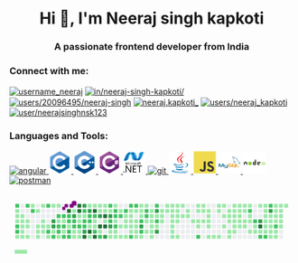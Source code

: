 <h1 align="center">Hi 👋, I'm Neeraj singh kapkoti</h1>
<h3 align="center">A passionate frontend developer from India</h3>

<h3 align="left">Connect with me:</h3>
<p align="left">
<a href="https://twitter.com/username_neeraj" target="blank"><img align="center" src="https://raw.githubusercontent.com/rahuldkjain/github-profile-readme-generator/master/src/images/icons/Social/twitter.svg" alt="username_neeraj" height="30" width="40" /></a>
<a href="https://linkedin.com/in/in/neeraj-singh-kapkoti/" target="blank"><img align="center" src="https://raw.githubusercontent.com/rahuldkjain/github-profile-readme-generator/master/src/images/icons/Social/linked-in-alt.svg" alt="in/neeraj-singh-kapkoti/" height="30" width="40" /></a>
<a href="https://stackoverflow.com/users/users/20096495/neeraj-singh" target="blank"><img align="center" src="https://raw.githubusercontent.com/rahuldkjain/github-profile-readme-generator/master/src/images/icons/Social/stack-overflow.svg" alt="users/20096495/neeraj-singh" height="30" width="40" /></a>
<a href="https://instagram.com/neeraj.kapkoti_" target="blank"><img align="center" src="https://raw.githubusercontent.com/rahuldkjain/github-profile-readme-generator/master/src/images/icons/Social/instagram.svg" alt="neeraj.kapkoti_" height="30" width="40" /></a>
<a href="https://www.codechef.com/users/users/neeraj_kapkoti" target="blank"><img align="center" src="https://cdn.jsdelivr.net/npm/simple-icons@3.1.0/icons/codechef.svg" alt="users/neeraj_kapkoti" height="30" width="40" /></a>
<a href="https://auth.geeksforgeeks.org/user/user/neerajsinghnsk123" target="blank"><img align="center" src="https://raw.githubusercontent.com/rahuldkjain/github-profile-readme-generator/master/src/images/icons/Social/geeks-for-geeks.svg" alt="user/neerajsinghnsk123" height="30" width="40" /></a>
</p>

<h3 align="left">Languages and Tools:</h3>
<p align="left"> <a href="https://angular.io" target="_blank" rel="noreferrer"> <img src="https://angular.io/assets/images/logos/angular/angular.svg" alt="angular" width="40" height="40"/> </a> <a href="https://www.cprogramming.com/" target="_blank" rel="noreferrer"> <img src="https://raw.githubusercontent.com/devicons/devicon/master/icons/c/c-original.svg" alt="c" width="40" height="40"/> </a> <a href="https://www.w3schools.com/cpp/" target="_blank" rel="noreferrer"> <img src="https://raw.githubusercontent.com/devicons/devicon/master/icons/cplusplus/cplusplus-original.svg" alt="cplusplus" width="40" height="40"/> </a> <a href="https://www.w3schools.com/cs/" target="_blank" rel="noreferrer"> <img src="https://raw.githubusercontent.com/devicons/devicon/master/icons/csharp/csharp-original.svg" alt="csharp" width="40" height="40"/> </a> <a href="https://dotnet.microsoft.com/" target="_blank" rel="noreferrer"> <img src="https://raw.githubusercontent.com/devicons/devicon/master/icons/dot-net/dot-net-original-wordmark.svg" alt="dotnet" width="40" height="40"/> </a> <a href="https://git-scm.com/" target="_blank" rel="noreferrer"> <img src="https://www.vectorlogo.zone/logos/git-scm/git-scm-icon.svg" alt="git" width="40" height="40"/> </a> <a href="https://www.java.com" target="_blank" rel="noreferrer"> <img src="https://raw.githubusercontent.com/devicons/devicon/master/icons/java/java-original.svg" alt="java" width="40" height="40"/> </a> <a href="https://developer.mozilla.org/en-US/docs/Web/JavaScript" target="_blank" rel="noreferrer"> <img src="https://raw.githubusercontent.com/devicons/devicon/master/icons/javascript/javascript-original.svg" alt="javascript" width="40" height="40"/> </a> <a href="https://www.mysql.com/" target="_blank" rel="noreferrer"> <img src="https://raw.githubusercontent.com/devicons/devicon/master/icons/mysql/mysql-original-wordmark.svg" alt="mysql" width="40" height="40"/> </a> <a href="https://nodejs.org" target="_blank" rel="noreferrer"> <img src="https://raw.githubusercontent.com/devicons/devicon/master/icons/nodejs/nodejs-original-wordmark.svg" alt="nodejs" width="40" height="40"/> </a> <a href="https://postman.com" target="_blank" rel="noreferrer"> <img src="https://www.vectorlogo.zone/logos/getpostman/getpostman-icon.svg" alt="postman" width="40" height="40"/> </a> </p>


<svg viewBox="-16 -32 880 192" width="880" height="192" xmlns="http://www.w3.org/2000/svg"><desc>Generated with https://github.com/Platane/snk</desc><style>@keyframes c0{59.56%{fill:var(--c2)}59.58%,to{fill:var(--ce)}}@keyframes c1{31.13%{fill:var(--c1)}31.15%,to{fill:var(--ce)}}@keyframes c2{31.02%{fill:var(--c1)}31.04%,to{fill:var(--ce)}}@keyframes c3{31.56%{fill:var(--c1)}31.58%,to{fill:var(--ce)}}@keyframes c4{60.64%{fill:var(--c2)}60.66%,to{fill:var(--ce)}}@keyframes c5{60.75%{fill:var(--c2)}60.77%,to{fill:var(--ce)}}@keyframes c6{32.1%{fill:var(--c1)}32.12%,to{fill:var(--ce)}}@keyframes c7{.42%{fill:var(--c1)}.44%,to{fill:var(--ce)}}@keyframes c8{.53%{fill:var(--c1)}.55%,to{fill:var(--ce)}}@keyframes c9{30.91%{fill:var(--c1)}30.93%,to{fill:var(--ce)}}@keyframes ca{30.8%{fill:var(--c1)}30.82%,to{fill:var(--ce)}}@keyframes cb{30.48%{fill:var(--c1)}30.5%,to{fill:var(--ce)}}@keyframes cc{30.37%{fill:var(--c1)}30.39%,to{fill:var(--ce)}}@keyframes cd{30.26%{fill:var(--c1)}30.28%,to{fill:var(--ce)}}@keyframes ce{59.34%{fill:var(--c2)}59.36%,to{fill:var(--ce)}}@keyframes cf{.64%{fill:var(--c1)}.66%,to{fill:var(--ce)}}@keyframes cg{30.69%{fill:var(--c1)}30.71%,to{fill:var(--ce)}}@keyframes ch{30.58%{fill:var(--c1)}30.6%,to{fill:var(--ce)}}@keyframes ci{30.15%{fill:var(--c1)}30.17%,to{fill:var(--ce)}}@keyframes cj{33.72%{fill:var(--c1)}33.74%,to{fill:var(--ce)}}@keyframes ck{59.99%{fill:var(--c2)}60.01%,to{fill:var(--ce)}}@keyframes cl{.85%{fill:var(--c1)}.87%,to{fill:var(--ce)}}@keyframes cm{33.29%{fill:var(--c1)}33.31%,to{fill:var(--ce)}}@keyframes cn{.96%{fill:var(--c1)}.98%,to{fill:var(--ce)}}@keyframes co{29.72%{fill:var(--c1)}29.74%,to{fill:var(--ce)}}@keyframes cp{29.83%{fill:var(--c1)}29.85%,to{fill:var(--ce)}}@keyframes cq{29.94%{fill:var(--c1)}29.96%,to{fill:var(--ce)}}@keyframes cr{33.5%{fill:var(--c1)}33.52%,to{fill:var(--ce)}}@keyframes cs{1.07%{fill:var(--c1)}1.09%,to{fill:var(--ce)}}@keyframes ct{29.5%{fill:var(--c1)}29.52%,to{fill:var(--ce)}}@keyframes cu{29.18%{fill:var(--c1)}29.2%,to{fill:var(--ce)}}@keyframes cv{29.07%{fill:var(--c1)}29.09%,to{fill:var(--ce)}}@keyframes cw{58.91%{fill:var(--c2)}58.93%,to{fill:var(--ce)}}@keyframes cx{29.29%{fill:var(--c1)}29.31%,to{fill:var(--ce)}}@keyframes cy{49.72%{fill:var(--c2)}49.74%,to{fill:var(--ce)}}@keyframes cz{28.85%{fill:var(--c1)}28.87%,to{fill:var(--ce)}}@keyframes c10{34.37%{fill:var(--c1)}34.39%,to{fill:var(--ce)}}@keyframes c11{1.4%{fill:var(--c1)}1.42%,to{fill:var(--ce)}}@keyframes c12{1.29%{fill:var(--c1)}1.31%,to{fill:var(--ce)}}@keyframes c13{77.07%{fill:var(--c3)}77.09%,to{fill:var(--ce)}}@keyframes c14{76.96%{fill:var(--c3)}76.98%,to{fill:var(--ce)}}@keyframes c15{49.61%{fill:var(--c1)}49.63%,to{fill:var(--ce)}}@keyframes c16{49.94%{fill:var(--c2)}49.96%,to{fill:var(--ce)}}@keyframes c17{34.48%{fill:var(--c1)}34.5%,to{fill:var(--ce)}}@keyframes c18{1.5%{fill:var(--c1)}1.52%,to{fill:var(--ce)}}@keyframes c19{47.23%{fill:var(--c2)}47.25%,to{fill:var(--ce)}}@keyframes c1a{47.13%{fill:var(--c1)}47.15%,to{fill:var(--ce)}}@keyframes c1b{61.72%{fill:var(--c2)}61.74%,to{fill:var(--ce)}}@keyframes c1c{49.5%{fill:var(--c2)}49.52%,to{fill:var(--ce)}}@keyframes c1d{48.53%{fill:var(--c1)}48.55%,to{fill:var(--ce)}}@keyframes c1e{1.72%{fill:var(--c1)}1.74%,to{fill:var(--ce)}}@keyframes c1f{1.61%{fill:var(--c1)}1.63%,to{fill:var(--ce)}}@keyframes c1g{46.91%{fill:var(--c2)}46.93%,to{fill:var(--ce)}}@keyframes c1h{47.02%{fill:var(--c1)}47.04%,to{fill:var(--ce)}}@keyframes c1i{61.83%{fill:var(--c2)}61.85%,to{fill:var(--ce)}}@keyframes c1j{48.75%{fill:var(--c1)}48.77%,to{fill:var(--ce)}}@keyframes c1k{48.64%{fill:var(--c2)}48.66%,to{fill:var(--ce)}}@keyframes c1l{1.83%{fill:var(--c1)}1.85%,to{fill:var(--ce)}}@keyframes c1m{89.94%{fill:var(--c4)}89.96%,to{fill:var(--ce)}}@keyframes c1n{62.15%{fill:var(--c2)}62.17%,to{fill:var(--ce)}}@keyframes c1o{50.58%{fill:var(--c2)}50.6%,to{fill:var(--ce)}}@keyframes c1p{48.96%{fill:var(--c1)}48.98%,to{fill:var(--ce)}}@keyframes c1q{48.85%{fill:var(--c2)}48.87%,to{fill:var(--ce)}}@keyframes c1r{50.26%{fill:var(--c2)}50.28%,to{fill:var(--ce)}}@keyframes c1s{1.94%{fill:var(--c1)}1.96%,to{fill:var(--ce)}}@keyframes c1t{73.18%{fill:var(--c1)}73.2%,to{fill:var(--ce)}}@keyframes c1u{73.29%{fill:var(--c3)}73.31%,to{fill:var(--ce)}}@keyframes c1v{50.69%{fill:var(--c2)}50.71%,to{fill:var(--ce)}}@keyframes c1w{49.07%{fill:var(--c2)}49.09%,to{fill:var(--ce)}}@keyframes c1x{27.99%{fill:var(--c1)}28.01%,to{fill:var(--ce)}}@keyframes c1y{28.1%{fill:var(--c1)}28.12%,to{fill:var(--ce)}}@keyframes c1z{89.61%{fill:var(--c4)}89.63%,to{fill:var(--ce)}}@keyframes c20{89.5%{fill:var(--c4)}89.52%,to{fill:var(--ce)}}@keyframes c21{40.1%{fill:var(--c1)}40.12%,to{fill:var(--ce)}}@keyframes c22{39.99%{fill:var(--c1)}40.01%,to{fill:var(--ce)}}@keyframes c23{39.88%{fill:var(--c2)}39.9%,to{fill:var(--ce)}}@keyframes c24{27.88%{fill:var(--c1)}27.9%,to{fill:var(--ce)}}@keyframes c25{27.77%{fill:var(--c1)}27.79%,to{fill:var(--ce)}}@keyframes c26{73.94%{fill:var(--c3)}73.96%,to{fill:var(--ce)}}@keyframes c27{73.61%{fill:var(--c2)}73.63%,to{fill:var(--ce)}}@keyframes c28{40.21%{fill:var(--c1)}40.23%,to{fill:var(--ce)}}@keyframes c29{40.31%{fill:var(--c2)}40.33%,to{fill:var(--ce)}}@keyframes c2a{51.02%{fill:var(--c2)}51.04%,to{fill:var(--ce)}}@keyframes c2b{76.21%{fill:var(--c3)}76.23%,to{fill:var(--ce)}}@keyframes c2c{87.99%{fill:var(--c4)}88.01%,to{fill:var(--ce)}}@keyframes c2d{2.48%{fill:var(--c1)}2.5%,to{fill:var(--ce)}}@keyframes c2e{73.72%{fill:var(--c3)}73.74%,to{fill:var(--ce)}}@keyframes c2f{51.34%{fill:var(--c2)}51.36%,to{fill:var(--ce)}}@keyframes c2g{42.37%{fill:var(--c2)}42.39%,to{fill:var(--ce)}}@keyframes c2h{42.26%{fill:var(--c1)}42.28%,to{fill:var(--ce)}}@keyframes c2i{87.77%{fill:var(--c4)}87.79%,to{fill:var(--ce)}}@keyframes c2j{87.45%{fill:var(--c1)}87.47%,to{fill:var(--ce)}}@keyframes c2k{2.58%{fill:var(--c1)}2.6%,to{fill:var(--ce)}}@keyframes c2l{89.18%{fill:var(--c4)}89.2%,to{fill:var(--ce)}}@keyframes c2m{51.45%{fill:var(--c2)}51.47%,to{fill:var(--ce)}}@keyframes c2n{37.72%{fill:var(--c1)}37.74%,to{fill:var(--ce)}}@keyframes c2o{37.61%{fill:var(--c1)}37.63%,to{fill:var(--ce)}}@keyframes c2p{37.5%{fill:var(--c2)}37.52%,to{fill:var(--ce)}}@keyframes c2q{87.56%{fill:var(--c4)}87.58%,to{fill:var(--ce)}}@keyframes c2r{2.69%{fill:var(--c1)}2.71%,to{fill:var(--ce)}}@keyframes c2s{3.02%{fill:var(--c1)}3.04%,to{fill:var(--ce)}}@keyframes c2t{74.48%{fill:var(--c3)}74.5%,to{fill:var(--ce)}}@keyframes c2u{88.53%{fill:var(--c4)}88.55%,to{fill:var(--ce)}}@keyframes c2v{37.4%{fill:var(--c1)}37.42%,to{fill:var(--ce)}}@keyframes c2w{51.99%{fill:var(--c2)}52.01%,to{fill:var(--ce)}}@keyframes c2x{2.8%{fill:var(--c1)}2.82%,to{fill:var(--ce)}}@keyframes c2y{2.91%{fill:var(--c1)}2.93%,to{fill:var(--ce)}}@keyframes c2z{88.85%{fill:var(--c4)}88.87%,to{fill:var(--ce)}}@keyframes c30{37.94%{fill:var(--c1)}37.96%,to{fill:var(--ce)}}@keyframes c31{88.64%{fill:var(--c4)}88.66%,to{fill:var(--ce)}}@keyframes c32{75.45%{fill:var(--c3)}75.47%,to{fill:var(--ce)}}@keyframes c33{57.4%{fill:var(--c2)}57.42%,to{fill:var(--ce)}}@keyframes c34{44.96%{fill:var(--c1)}44.98%,to{fill:var(--ce)}}@keyframes c35{74.91%{fill:var(--c3)}74.93%,to{fill:var(--ce)}}@keyframes c36{38.04%{fill:var(--c2)}38.06%,to{fill:var(--ce)}}@keyframes c37{75.13%{fill:var(--c3)}75.15%,to{fill:var(--ce)}}@keyframes c38{26.15%{fill:var(--c1)}26.17%,to{fill:var(--ce)}}@keyframes c39{26.26%{fill:var(--c1)}26.28%,to{fill:var(--ce)}}@keyframes c3a{3.67%{fill:var(--c1)}3.69%,to{fill:var(--ce)}}@keyframes c3b{45.07%{fill:var(--c2)}45.09%,to{fill:var(--ce)}}@keyframes c3c{52.96%{fill:var(--c2)}52.98%,to{fill:var(--ce)}}@keyframes c3d{38.15%{fill:var(--c1)}38.17%,to{fill:var(--ce)}}@keyframes c3e{52.75%{fill:var(--c2)}52.77%,to{fill:var(--ce)}}@keyframes c3f{26.04%{fill:var(--c1)}26.06%,to{fill:var(--ce)}}@keyframes c3g{26.37%{fill:var(--c1)}26.39%,to{fill:var(--ce)}}@keyframes c3h{45.18%{fill:var(--c1)}45.2%,to{fill:var(--ce)}}@keyframes c3i{53.07%{fill:var(--c2)}53.09%,to{fill:var(--ce)}}@keyframes c3j{24.96%{fill:var(--c1)}24.98%,to{fill:var(--ce)}}@keyframes c3k{26.48%{fill:var(--c1)}26.5%,to{fill:var(--ce)}}@keyframes c3l{53.29%{fill:var(--c2)}53.31%,to{fill:var(--ce)}}@keyframes c3m{24.42%{fill:var(--c1)}24.44%,to{fill:var(--ce)}}@keyframes c3n{24.53%{fill:var(--c1)}24.55%,to{fill:var(--ce)}}@keyframes c3o{24.85%{fill:var(--c1)}24.87%,to{fill:var(--ce)}}@keyframes c3p{26.58%{fill:var(--c1)}26.6%,to{fill:var(--ce)}}@keyframes c3q{53.5%{fill:var(--c2)}53.52%,to{fill:var(--ce)}}@keyframes c3r{24.21%{fill:var(--c1)}24.23%,to{fill:var(--ce)}}@keyframes c3s{24.31%{fill:var(--c1)}24.33%,to{fill:var(--ce)}}@keyframes c3t{24.64%{fill:var(--c1)}24.66%,to{fill:var(--ce)}}@keyframes c3u{24.75%{fill:var(--c1)}24.77%,to{fill:var(--ce)}}@keyframes c3v{25.5%{fill:var(--c1)}25.52%,to{fill:var(--ce)}}@keyframes c3w{56.31%{fill:var(--c2)}56.33%,to{fill:var(--ce)}}@keyframes c3x{53.61%{fill:var(--c2)}53.63%,to{fill:var(--ce)}}@keyframes c3y{24.1%{fill:var(--c1)}24.12%,to{fill:var(--ce)}}@keyframes c3z{23.67%{fill:var(--c1)}23.69%,to{fill:var(--ce)}}@keyframes c40{23.56%{fill:var(--c1)}23.58%,to{fill:var(--ce)}}@keyframes c41{23.45%{fill:var(--c1)}23.47%,to{fill:var(--ce)}}@keyframes c42{23.34%{fill:var(--c1)}23.36%,to{fill:var(--ce)}}@keyframes c43{4.42%{fill:var(--c1)}4.44%,to{fill:var(--ce)}}@keyframes c44{23.99%{fill:var(--c1)}24.01%,to{fill:var(--ce)}}@keyframes c45{23.88%{fill:var(--c1)}23.9%,to{fill:var(--ce)}}@keyframes c46{54.26%{fill:var(--c2)}54.28%,to{fill:var(--ce)}}@keyframes c47{79.02%{fill:var(--c3)}79.04%,to{fill:var(--ce)}}@keyframes c48{55.99%{fill:var(--c2)}56.01%,to{fill:var(--ce)}}@keyframes c49{23.23%{fill:var(--c1)}23.25%,to{fill:var(--ce)}}@keyframes c4a{4.53%{fill:var(--c1)}4.55%,to{fill:var(--ce)}}@keyframes c4b{53.94%{fill:var(--c2)}53.96%,to{fill:var(--ce)}}@keyframes c4c{54.04%{fill:var(--c2)}54.06%,to{fill:var(--ce)}}@keyframes c4d{22.58%{fill:var(--c1)}22.6%,to{fill:var(--ce)}}@keyframes c4e{22.8%{fill:var(--c1)}22.82%,to{fill:var(--ce)}}@keyframes c4f{4.75%{fill:var(--c1)}4.77%,to{fill:var(--ce)}}@keyframes c4g{4.85%{fill:var(--c1)}4.87%,to{fill:var(--ce)}}@keyframes c4h{22.48%{fill:var(--c1)}22.5%,to{fill:var(--ce)}}@keyframes c4i{22.37%{fill:var(--c1)}22.39%,to{fill:var(--ce)}}@keyframes c4j{22.91%{fill:var(--c1)}22.93%,to{fill:var(--ce)}}@keyframes c4k{23.02%{fill:var(--c1)}23.04%,to{fill:var(--ce)}}@keyframes c4l{55.13%{fill:var(--c2)}55.15%,to{fill:var(--ce)}}@keyframes c4m{80.1%{fill:var(--c3)}80.12%,to{fill:var(--ce)}}@keyframes c4n{4.96%{fill:var(--c1)}4.98%,to{fill:var(--ce)}}@keyframes c4o{54.58%{fill:var(--c2)}54.6%,to{fill:var(--ce)}}@keyframes c4p{22.26%{fill:var(--c1)}22.28%,to{fill:var(--ce)}}@keyframes c4q{79.45%{fill:var(--c3)}79.47%,to{fill:var(--ce)}}@keyframes c4r{5.18%{fill:var(--c1)}5.2%,to{fill:var(--ce)}}@keyframes c4s{5.07%{fill:var(--c1)}5.09%,to{fill:var(--ce)}}@keyframes c4t{22.04%{fill:var(--c1)}22.06%,to{fill:var(--ce)}}@keyframes c4u{21.61%{fill:var(--c1)}21.63%,to{fill:var(--ce)}}@keyframes c4v{5.29%{fill:var(--c1)}5.31%,to{fill:var(--ce)}}@keyframes c4w{21.5%{fill:var(--c1)}21.52%,to{fill:var(--ce)}}@keyframes c4x{5.4%{fill:var(--c1)}5.42%,to{fill:var(--ce)}}@keyframes c4y{6.15%{fill:var(--c1)}6.17%,to{fill:var(--ce)}}@keyframes c4z{6.26%{fill:var(--c1)}6.28%,to{fill:var(--ce)}}@keyframes c50{6.58%{fill:var(--c1)}6.6%,to{fill:var(--ce)}}@keyframes c51{6.69%{fill:var(--c1)}6.71%,to{fill:var(--ce)}}@keyframes c52{6.8%{fill:var(--c1)}6.82%,to{fill:var(--ce)}}@keyframes c53{21.4%{fill:var(--c1)}21.42%,to{fill:var(--ce)}}@keyframes c54{5.5%{fill:var(--c1)}5.52%,to{fill:var(--ce)}}@keyframes c55{6.04%{fill:var(--c1)}6.06%,to{fill:var(--ce)}}@keyframes c56{6.37%{fill:var(--c1)}6.39%,to{fill:var(--ce)}}@keyframes c57{6.91%{fill:var(--c1)}6.93%,to{fill:var(--ce)}}@keyframes c58{21.29%{fill:var(--c1)}21.31%,to{fill:var(--ce)}}@keyframes c59{5.94%{fill:var(--c1)}5.96%,to{fill:var(--ce)}}@keyframes c5a{5.72%{fill:var(--c1)}5.74%,to{fill:var(--ce)}}@keyframes c5b{5.83%{fill:var(--c1)}5.85%,to{fill:var(--ce)}}@keyframes c5c{8.85%{fill:var(--c1)}8.87%,to{fill:var(--ce)}}@keyframes c5d{8.42%{fill:var(--c1)}8.44%,to{fill:var(--ce)}}@keyframes c5e{8.53%{fill:var(--c1)}8.55%,to{fill:var(--ce)}}@keyframes c5f{7.67%{fill:var(--c1)}7.69%,to{fill:var(--ce)}}@keyframes c5g{7.56%{fill:var(--c1)}7.58%,to{fill:var(--ce)}}@keyframes c5h{65.5%{fill:var(--c2)}65.52%,to{fill:var(--ce)}}@keyframes c5i{8.31%{fill:var(--c1)}8.33%,to{fill:var(--ce)}}@keyframes c5j{8.21%{fill:var(--c1)}8.23%,to{fill:var(--ce)}}@keyframes c5k{7.77%{fill:var(--c1)}7.79%,to{fill:var(--ce)}}@keyframes c5l{8.1%{fill:var(--c1)}8.12%,to{fill:var(--ce)}}@keyframes c5m{7.99%{fill:var(--c1)}8.01%,to{fill:var(--ce)}}@keyframes c5n{7.88%{fill:var(--c1)}7.9%,to{fill:var(--ce)}}@keyframes c5o{9.29%{fill:var(--c1)}9.31%,to{fill:var(--ce)}}@keyframes c5p{9.5%{fill:var(--c1)}9.52%,to{fill:var(--ce)}}@keyframes c5q{9.61%{fill:var(--c1)}9.63%,to{fill:var(--ce)}}@keyframes c5r{15.99%{fill:var(--c1)}16.01%,to{fill:var(--ce)}}@keyframes c5s{16.1%{fill:var(--c1)}16.12%,to{fill:var(--ce)}}@keyframes c5t{9.72%{fill:var(--c1)}9.74%,to{fill:var(--ce)}}@keyframes c5u{15.88%{fill:var(--c1)}15.9%,to{fill:var(--ce)}}@keyframes c5v{16.31%{fill:var(--c1)}16.33%,to{fill:var(--ce)}}@keyframes c5w{16.96%{fill:var(--c1)}16.98%,to{fill:var(--ce)}}@keyframes c5x{15.67%{fill:var(--c1)}15.69%,to{fill:var(--ce)}}@keyframes c5y{15.56%{fill:var(--c1)}15.58%,to{fill:var(--ce)}}@keyframes c5z{16.53%{fill:var(--c1)}16.55%,to{fill:var(--ce)}}@keyframes c60{10.04%{fill:var(--c1)}10.06%,to{fill:var(--ce)}}@keyframes c61{9.94%{fill:var(--c1)}9.96%,to{fill:var(--ce)}}@keyframes c62{14.37%{fill:var(--c1)}14.39%,to{fill:var(--ce)}}@keyframes c63{14.48%{fill:var(--c1)}14.5%,to{fill:var(--ce)}}@keyframes c64{15.45%{fill:var(--c1)}15.47%,to{fill:var(--ce)}}@keyframes c65{16.64%{fill:var(--c1)}16.66%,to{fill:var(--ce)}}@keyframes c66{10.26%{fill:var(--c1)}10.28%,to{fill:var(--ce)}}@keyframes c67{10.15%{fill:var(--c1)}10.17%,to{fill:var(--ce)}}@keyframes c68{14.26%{fill:var(--c1)}14.28%,to{fill:var(--ce)}}@keyframes c69{14.58%{fill:var(--c1)}14.6%,to{fill:var(--ce)}}@keyframes c6a{15.34%{fill:var(--c1)}15.36%,to{fill:var(--ce)}}@keyframes c6b{15.23%{fill:var(--c1)}15.25%,to{fill:var(--ce)}}@keyframes c6c{10.37%{fill:var(--c1)}10.39%,to{fill:var(--ce)}}@keyframes c6d{14.15%{fill:var(--c1)}14.17%,to{fill:var(--ce)}}@keyframes c6e{14.69%{fill:var(--c1)}14.71%,to{fill:var(--ce)}}@keyframes c6f{15.13%{fill:var(--c1)}15.15%,to{fill:var(--ce)}}@keyframes c6g{10.48%{fill:var(--c1)}10.5%,to{fill:var(--ce)}}@keyframes c6h{14.04%{fill:var(--c1)}14.06%,to{fill:var(--ce)}}@keyframes c6i{68.42%{fill:var(--c2)}68.44%,to{fill:var(--ce)}}@keyframes c6j{14.91%{fill:var(--c1)}14.93%,to{fill:var(--ce)}}@keyframes c6k{15.02%{fill:var(--c1)}15.04%,to{fill:var(--ce)}}@keyframes c6l{17.61%{fill:var(--c1)}17.63%,to{fill:var(--ce)}}@keyframes c6m{68.75%{fill:var(--c2)}68.77%,to{fill:var(--ce)}}@keyframes c6n{10.69%{fill:var(--c1)}10.71%,to{fill:var(--ce)}}@keyframes c6o{10.8%{fill:var(--c1)}10.82%,to{fill:var(--ce)}}@keyframes c6p{13.83%{fill:var(--c1)}13.85%,to{fill:var(--ce)}}@keyframes c6q{82.48%{fill:var(--c3)}82.5%,to{fill:var(--ce)}}@keyframes c6r{94.26%{fill:var(--c4)}94.28%,to{fill:var(--ce)}}@keyframes c6s{10.91%{fill:var(--c1)}10.93%,to{fill:var(--ce)}}@keyframes c6t{66.8%{fill:var(--c2)}66.82%,to{fill:var(--ce)}}@keyframes c6u{13.72%{fill:var(--c1)}13.74%,to{fill:var(--ce)}}@keyframes c6v{13.61%{fill:var(--c1)}13.63%,to{fill:var(--ce)}}@keyframes c6w{13.5%{fill:var(--c1)}13.52%,to{fill:var(--ce)}}@keyframes c6x{18.15%{fill:var(--c1)}18.17%,to{fill:var(--ce)}}@keyframes c6y{18.04%{fill:var(--c1)}18.06%,to{fill:var(--ce)}}@keyframes c6z{11.02%{fill:var(--c1)}11.04%,to{fill:var(--ce)}}@keyframes c70{66.91%{fill:var(--c2)}66.93%,to{fill:var(--ce)}}@keyframes c71{67.88%{fill:var(--c2)}67.9%,to{fill:var(--ce)}}@keyframes c72{82.91%{fill:var(--c3)}82.93%,to{fill:var(--ce)}}@keyframes c73{13.4%{fill:var(--c1)}13.42%,to{fill:var(--ce)}}@keyframes c74{11.77%{fill:var(--c1)}11.79%,to{fill:var(--ce)}}@keyframes c75{11.67%{fill:var(--c1)}11.69%,to{fill:var(--ce)}}@keyframes c76{11.13%{fill:var(--c1)}11.15%,to{fill:var(--ce)}}@keyframes c77{11.45%{fill:var(--c1)}11.47%,to{fill:var(--ce)}}@keyframes c78{12.85%{fill:var(--c1)}12.87%,to{fill:var(--ce)}}@keyframes c79{12.75%{fill:var(--c1)}12.77%,to{fill:var(--ce)}}@keyframes c7a{13.29%{fill:var(--c1)}13.31%,to{fill:var(--ce)}}@keyframes c7b{11.88%{fill:var(--c1)}11.9%,to{fill:var(--ce)}}@keyframes c7c{67.34%{fill:var(--c2)}67.36%,to{fill:var(--ce)}}@keyframes c7d{11.23%{fill:var(--c1)}11.25%,to{fill:var(--ce)}}@keyframes c7e{11.34%{fill:var(--c1)}11.36%,to{fill:var(--ce)}}@keyframes c7f{12.31%{fill:var(--c1)}12.33%,to{fill:var(--ce)}}@keyframes c7g{12.21%{fill:var(--c1)}12.23%,to{fill:var(--ce)}}@keyframes c7h{12.1%{fill:var(--c1)}12.12%,to{fill:var(--ce)}}@keyframes c7i{11.99%{fill:var(--c1)}12.01%,to{fill:var(--ce)}}@keyframes c7j{18.58%{fill:var(--c1)}18.6%,to{fill:var(--ce)}}@keyframes c7k{12.42%{fill:var(--c1)}12.44%,to{fill:var(--ce)}}@keyframes u0{.42%{transform:scale(0,1)}.44%,.53%,.55%,.64%{transform:scale(.01,1)}.66%,.85%,.87%,.96%{transform:scale(.02,1)}.98%,1.07%,1.09%,1.29%{transform:scale(.03,1)}1.31%,1.4%{transform:scale(.04,1)}1.42%,1.5%,1.52%,1.61%{transform:scale(.05,1)}1.63%,1.72%,1.74%,1.83%{transform:scale(.06,1)}1.85%,1.94%,1.96%,2.48%{transform:scale(.07,1)}2.5%,2.58%,2.6%,2.69%{transform:scale(.08,1)}2.71%,2.8%{transform:scale(.09,1)}2.82%,2.91%,2.93%,3.02%{transform:scale(.1,1)}3.04%,3.67%,3.69%,4.42%{transform:scale(.11,1)}4.44%,4.53%,4.55%,4.75%{transform:scale(.12,1)}4.77%,4.85%{transform:scale(.13,1)}4.87%,4.96%,4.98%,5.07%{transform:scale(.14,1)}5.09%,5.18%,5.2%,5.29%{transform:scale(.15,1)}5.31%,5.4%,5.42%,5.5%{transform:scale(.16,1)}5.52%,5.72%{transform:scale(.17,1)}5.74%,5.83%,5.85%,5.94%{transform:scale(.18,1)}5.96%,6.04%,6.06%,6.15%{transform:scale(.19,1)}6.17%,6.26%,6.28%,6.37%{transform:scale(.2,1)}6.39%,6.58%,6.6%,6.69%{transform:scale(.21,1)}6.71%,6.8%{transform:scale(.22,1)}6.82%,6.91%,6.93%,7.56%{transform:scale(.23,1)}7.58%,7.67%,7.69%,7.77%{transform:scale(.24,1)}7.79%,7.88%,7.9%,7.99%{transform:scale(.25,1)}8.01%,8.1%{transform:scale(.26,1)}8.12%,8.21%,8.23%,8.31%{transform:scale(.27,1)}8.33%,8.42%,8.44%,8.53%{transform:scale(.28,1)}8.55%,8.85%,8.87%,9.29%{transform:scale(.29,1)}9.31%,9.5%{transform:scale(.3,1)}9.52%,9.61%,9.63%,9.72%{transform:scale(.31,1)}10.04%,9.74%,9.94%,9.96%{transform:scale(.32,1)}10.06%,10.15%,10.17%,10.26%{transform:scale(.33,1)}10.28%,10.37%,10.39%,10.48%{transform:scale(.34,1)}10.5%,10.69%{transform:scale(.35,1)}10.71%,10.8%,10.82%,10.91%{transform:scale(.36,1)}10.93%,11.02%,11.04%,11.13%{transform:scale(.37,1)}11.15%,11.23%,11.25%,11.34%{transform:scale(.38,1)}11.36%,11.45%{transform:scale(.39,1)}11.47%,11.67%,11.69%,11.77%{transform:scale(.4,1)}11.79%,11.88%,11.9%,11.99%{transform:scale(.41,1)}12.01%,12.1%,12.12%,12.21%{transform:scale(.42,1)}12.23%,12.31%{transform:scale(.43,1)}12.33%,12.42%,12.44%,12.75%{transform:scale(.44,1)}12.77%,12.85%,12.87%,13.29%{transform:scale(.45,1)}13.31%,13.4%,13.42%,13.5%{transform:scale(.46,1)}13.52%,13.61%,13.63%,13.72%{transform:scale(.47,1)}13.74%,13.83%{transform:scale(.48,1)}13.85%,14.04%,14.06%,14.15%{transform:scale(.49,1)}14.17%,14.26%,14.28%,14.37%{transform:scale(.5,1)}14.39%,14.48%,14.5%,14.58%{transform:scale(.51,1)}14.6%,14.69%{transform:scale(.52,1)}14.71%,14.91%,14.93%,15.02%{transform:scale(.53,1)}15.04%,15.13%,15.15%,15.23%{transform:scale(.54,1)}15.25%,15.34%,15.36%,15.45%{transform:scale(.55,1)}15.47%,15.56%,15.58%,15.67%{transform:scale(.56,1)}15.69%,15.88%{transform:scale(.57,1)}15.9%,15.99%,16.01%,16.1%{transform:scale(.58,1)}16.12%,16.31%,16.33%,16.53%{transform:scale(.59,1)}16.55%,16.64%,16.66%,16.96%{transform:scale(.6,1)}16.98%,17.61%{transform:scale(.61,1)}17.63%,18.04%,18.06%,18.15%{transform:scale(.62,1)}18.17%,18.58%,18.6%,21.29%{transform:scale(.63,1)}21.31%,21.4%,21.42%,21.5%{transform:scale(.64,1)}21.52%,21.61%{transform:scale(.65,1)}21.63%,22.04%,22.06%,22.26%{transform:scale(.66,1)}22.28%,22.37%,22.39%,22.48%{transform:scale(.67,1)}22.5%,22.58%,22.6%,22.8%{transform:scale(.68,1)}22.82%,22.91%,22.93%,23.02%{transform:scale(.69,1)}23.04%,23.23%{transform:scale(.7,1)}23.25%,23.34%,23.36%,23.45%{transform:scale(.71,1)}23.47%,23.56%,23.58%,23.67%{transform:scale(.72,1)}23.69%,23.88%,23.9%,23.99%{transform:scale(.73,1)}24.01%,24.1%{transform:scale(.74,1)}24.12%,24.21%,24.23%,24.31%{transform:scale(.75,1)}24.33%,24.42%,24.44%,24.53%{transform:scale(.76,1)}24.55%,24.64%,24.66%,24.75%{transform:scale(.77,1)}24.77%,24.85%{transform:scale(.78,1)}24.87%,24.96%,24.98%,25.5%{transform:scale(.79,1)}25.52%,26.04%,26.06%,26.15%{transform:scale(.8,1)}26.17%,26.26%,26.28%,26.37%{transform:scale(.81,1)}26.39%,26.48%,26.5%,26.58%{transform:scale(.82,1)}26.6%,27.77%{transform:scale(.83,1)}27.79%,27.88%,27.9%,27.99%{transform:scale(.84,1)}28.01%,28.1%,28.12%,28.85%{transform:scale(.85,1)}28.87%,29.07%,29.09%,29.18%{transform:scale(.86,1)}29.2%,29.29%{transform:scale(.87,1)}29.31%,29.5%,29.52%,29.72%{transform:scale(.88,1)}29.74%,29.83%,29.85%,29.94%{transform:scale(.89,1)}29.96%,30.15%,30.17%,30.26%{transform:scale(.9,1)}30.28%,30.37%{transform:scale(.91,1)}30.39%,30.48%,30.5%,30.58%{transform:scale(.92,1)}30.6%,30.69%,30.71%,30.8%{transform:scale(.93,1)}30.82%,30.91%,30.93%,31.02%{transform:scale(.94,1)}31.04%,31.13%,31.15%,31.56%{transform:scale(.95,1)}31.58%,32.1%{transform:scale(.96,1)}32.12%,33.29%,33.31%,33.5%{transform:scale(.97,1)}33.52%,33.72%,33.74%,34.37%{transform:scale(.98,1)}34.39%,34.48%,34.5%,37.4%{transform:scale(.99,1)}37.42%,to{transform:scale(1,1)}}@keyframes u1{37.5%{transform:scale(0,1)}37.52%,to{transform:scale(1,1)}}@keyframes u2{37.61%{transform:scale(0,1)}37.63%,37.72%{transform:scale(.33,1)}37.74%,37.94%{transform:scale(.67,1)}37.96%,to{transform:scale(1,1)}}@keyframes u3{38.04%{transform:scale(0,1)}38.06%,to{transform:scale(1,1)}}@keyframes u4{38.15%{transform:scale(0,1)}38.17%,to{transform:scale(1,1)}}@keyframes u5{39.88%{transform:scale(0,1)}39.9%,to{transform:scale(1,1)}}@keyframes u6{39.99%{transform:scale(0,1)}40.01%,40.1%{transform:scale(.33,1)}40.12%,40.21%{transform:scale(.67,1)}40.23%,to{transform:scale(1,1)}}@keyframes u7{40.31%{transform:scale(0,1)}40.33%,to{transform:scale(1,1)}}@keyframes u8{42.26%{transform:scale(0,1)}42.28%,to{transform:scale(1,1)}}@keyframes u9{42.37%{transform:scale(0,1)}42.39%,to{transform:scale(1,1)}}@keyframes ua{44.96%{transform:scale(0,1)}44.98%,to{transform:scale(1,1)}}@keyframes ub{45.07%{transform:scale(0,1)}45.09%,to{transform:scale(1,1)}}@keyframes uc{45.18%{transform:scale(0,1)}45.2%,to{transform:scale(1,1)}}@keyframes ud{46.91%{transform:scale(0,1)}46.93%,to{transform:scale(1,1)}}@keyframes ue{47.02%{transform:scale(0,1)}47.04%,47.13%{transform:scale(.5,1)}47.15%,to{transform:scale(1,1)}}@keyframes uf{47.23%{transform:scale(0,1)}47.25%,to{transform:scale(1,1)}}@keyframes ug{48.53%{transform:scale(0,1)}48.55%,to{transform:scale(1,1)}}@keyframes uh{48.64%{transform:scale(0,1)}48.66%,to{transform:scale(1,1)}}@keyframes ui{48.75%{transform:scale(0,1)}48.77%,to{transform:scale(1,1)}}@keyframes uj{48.85%{transform:scale(0,1)}48.87%,to{transform:scale(1,1)}}@keyframes uk{48.96%{transform:scale(0,1)}48.98%,to{transform:scale(1,1)}}@keyframes ul{49.07%{transform:scale(0,1)}49.09%,49.5%{transform:scale(.5,1)}49.52%,to{transform:scale(1,1)}}@keyframes um{49.61%{transform:scale(0,1)}49.63%,to{transform:scale(1,1)}}@keyframes un{49.72%{transform:scale(0,1)}49.74%,49.94%{transform:scale(.03,1)}49.96%,50.26%{transform:scale(.05,1)}50.28%,50.58%{transform:scale(.08,1)}50.6%,50.69%{transform:scale(.1,1)}50.71%,51.02%{transform:scale(.13,1)}51.04%,51.34%{transform:scale(.15,1)}51.36%,51.45%{transform:scale(.18,1)}51.47%,51.99%{transform:scale(.21,1)}52.01%,52.75%{transform:scale(.23,1)}52.77%,52.96%{transform:scale(.26,1)}52.98%,53.07%{transform:scale(.28,1)}53.09%,53.29%{transform:scale(.31,1)}53.31%,53.5%{transform:scale(.33,1)}53.52%,53.61%{transform:scale(.36,1)}53.63%,53.94%{transform:scale(.38,1)}53.96%,54.04%{transform:scale(.41,1)}54.06%,54.26%{transform:scale(.44,1)}54.28%,54.58%{transform:scale(.46,1)}54.6%,55.13%{transform:scale(.49,1)}55.15%,55.99%{transform:scale(.51,1)}56.01%,56.31%{transform:scale(.54,1)}56.33%,57.4%{transform:scale(.56,1)}57.42%,58.91%{transform:scale(.59,1)}58.93%,59.34%{transform:scale(.62,1)}59.36%,59.56%{transform:scale(.64,1)}59.58%,59.99%{transform:scale(.67,1)}60.01%,60.64%{transform:scale(.69,1)}60.66%,60.75%{transform:scale(.72,1)}60.77%,61.72%{transform:scale(.74,1)}61.74%,61.83%{transform:scale(.77,1)}61.85%,62.15%{transform:scale(.79,1)}62.17%,65.5%{transform:scale(.82,1)}65.52%,66.8%{transform:scale(.85,1)}66.82%,66.91%{transform:scale(.87,1)}66.93%,67.34%{transform:scale(.9,1)}67.36%,67.88%{transform:scale(.92,1)}67.9%,68.42%{transform:scale(.95,1)}68.44%,68.75%{transform:scale(.97,1)}68.77%,to{transform:scale(1,1)}}@keyframes uo{73.18%{transform:scale(0,1)}73.2%,to{transform:scale(1,1)}}@keyframes up{73.29%{transform:scale(0,1)}73.31%,to{transform:scale(1,1)}}@keyframes uq{73.61%{transform:scale(0,1)}73.63%,to{transform:scale(1,1)}}@keyframes ur{73.72%{transform:scale(0,1)}73.74%,73.94%{transform:scale(.07,1)}73.96%,74.48%{transform:scale(.14,1)}74.5%,74.91%{transform:scale(.21,1)}74.93%,75.13%{transform:scale(.29,1)}75.15%,75.45%{transform:scale(.36,1)}75.47%,76.21%{transform:scale(.43,1)}76.23%,76.96%{transform:scale(.5,1)}76.98%,77.07%{transform:scale(.57,1)}77.09%,79.02%{transform:scale(.64,1)}79.04%,79.45%{transform:scale(.71,1)}79.47%,80.1%{transform:scale(.79,1)}80.12%,82.48%{transform:scale(.86,1)}82.5%,82.91%{transform:scale(.93,1)}82.93%,to{transform:scale(1,1)}}@keyframes us{87.45%{transform:scale(0,1)}87.47%,to{transform:scale(1,1)}}@keyframes ut{87.56%{transform:scale(0,1)}87.58%,87.77%{transform:scale(.09,1)}87.79%,87.99%{transform:scale(.18,1)}88.01%,88.53%{transform:scale(.27,1)}88.55%,88.64%{transform:scale(.36,1)}88.66%,88.85%{transform:scale(.45,1)}88.87%,89.18%{transform:scale(.55,1)}89.2%,89.5%{transform:scale(.64,1)}89.52%,89.61%{transform:scale(.73,1)}89.63%,89.94%{transform:scale(.82,1)}89.96%,94.26%{transform:scale(.91,1)}94.28%,to{transform:scale(1,1)}}@keyframes s0{0%,99.89%{transform:translate(0,-16px)}.11%{transform:translate(0,-32px)}.22%{transform:translate(16px,-32px)}.54%,31.24%{transform:translate(16px,16px)}.65%{transform:translate(32px,16px)}.76%{transform:translate(32px,32px)}1.3%{transform:translate(112px,32px)}1.41%,98.92%{transform:translate(112px,16px)}1.62%{transform:translate(144px,16px)}1.73%,46.7%{transform:translate(144px,0)}1.95%,46.49%{transform:translate(176px,0)}2.05%,46.38%,72.97%{transform:translate(176px,-16px)}2.38%{transform:translate(224px,-16px)}2.49%,73.84%{transform:translate(224px,0)}2.81%,3.24%{transform:translate(272px,0)}2.92%,44.86%,88.97%{transform:translate(272px,16px)}3.03%,74.59%{transform:translate(256px,16px)}3.14%{transform:translate(256px,0)}3.35%,44.65%{transform:translate(272px,-16px)}3.57%,45.51%{transform:translate(304px,-16px)}3.68%,45.41%{transform:translate(304px,0)}3.89%,57.08%{transform:translate(336px,0)}4%{transform:translate(336px,-16px)}4.32%,43.89%{transform:translate(384px,-16px)}4.43%{transform:translate(384px,0)}4.65%{transform:translate(416px,0)}4.86%,71.03%{transform:translate(416px,32px)}5.08%{transform:translate(448px,32px)}5.19%,80%{transform:translate(448px,16px)}5.73%{transform:translate(528px,16px)}5.84%{transform:translate(528px,32px)}6.16%{transform:translate(480px,32px)}6.27%{transform:translate(480px,48px)}6.38%{transform:translate(496px,48px)}6.49%{transform:translate(496px,64px)}6.59%{transform:translate(480px,64px)}6.81%{transform:translate(480px,96px)}7.24%{transform:translate(544px,96px)}7.35%{transform:translate(544px,80px)}7.46%{transform:translate(560px,80px)}65.19%,7.68%{transform:translate(560px,48px)}7.89%,9.19%{transform:translate(592px,48px)}8.11%{transform:translate(592px,16px)}8.22%{transform:translate(576px,16px)}8.32%{transform:translate(576px,0)}8.43%{transform:translate(560px,0)}8.54%{transform:translate(560px,16px)}8.65%{transform:translate(544px,16px)}8.86%{transform:translate(544px,48px)}9.51%{transform:translate(592px,96px)}9.95%{transform:translate(656px,96px)}10.05%{transform:translate(656px,80px)}10.16%{transform:translate(672px,80px)}10.27%,16.76%{transform:translate(672px,64px)}10.7%{transform:translate(736px,64px)}10.81%{transform:translate(736px,80px)}11.24%{transform:translate(800px,80px)}11.35%,67.14%{transform:translate(800px,96px)}11.46%{transform:translate(784px,96px)}11.78%,82.7%{transform:translate(784px,48px)}12%,18.49%{transform:translate(816px,48px)}12.32%,12.97%{transform:translate(816px,0)}12.43%{transform:translate(832px,0)}12.54%{transform:translate(832px,16px)}12.76%,13.19%{transform:translate(800px,16px)}12.86%,67.78%{transform:translate(800px,0)}13.08%{transform:translate(816px,16px)}13.3%{transform:translate(800px,32px)}13.51%,19.35%{transform:translate(768px,32px)}13.73%,19.57%{transform:translate(768px,0)}14.38%{transform:translate(672px,0)}14.49%{transform:translate(672px,16px)}14.7%{transform:translate(704px,16px)}14.81%{transform:translate(704px,32px)}14.92%{transform:translate(720px,32px)}15.03%{transform:translate(720px,48px)}15.24%{transform:translate(688px,48px)}15.35%{transform:translate(688px,32px)}15.57%,16.43%{transform:translate(656px,32px)}15.78%{transform:translate(656px,0)}16%{transform:translate(624px,0)}16.11%{transform:translate(624px,16px)}16.22%{transform:translate(640px,16px)}16.32%{transform:translate(640px,32px)}16.54%{transform:translate(656px,48px)}16.65%{transform:translate(672px,48px)}16.97%{transform:translate(640px,64px)}17.08%{transform:translate(640px,80px)}17.95%{transform:translate(768px,80px)}18.16%{transform:translate(768px,48px)}18.59%{transform:translate(816px,64px)}18.7%{transform:translate(832px,64px)}18.92%{transform:translate(832px,32px)}21.73%,55.03%{transform:translate(448px,0)}22.16%{transform:translate(448px,64px)}22.38%{transform:translate(416px,64px)}22.49%{transform:translate(416px,48px)}22.59%{transform:translate(400px,48px)}22.81%,55.89%{transform:translate(400px,80px)}22.92%{transform:translate(416px,80px)}23.03%{transform:translate(416px,96px)}23.35%{transform:translate(368px,96px)}23.78%{transform:translate(368px,32px)}23.89%,43.57%,54.16%{transform:translate(384px,32px)}24%{transform:translate(384px,16px)}24.22%,53.41%{transform:translate(352px,16px)}24.32%{transform:translate(352px,32px)}24.43%,43.24%,53.19%{transform:translate(336px,32px)}24.54%,25.19%,43.14%{transform:translate(336px,48px)}24.65%{transform:translate(352px,48px)}24.76%,25.62%{transform:translate(352px,64px)}24.97%,25.84%{transform:translate(320px,64px)}25.08%,38.27%{transform:translate(320px,48px)}25.41%{transform:translate(336px,80px)}25.51%,56.22%{transform:translate(352px,80px)}25.95%,38.49%{transform:translate(320px,80px)}26.16%,37.19%,38.7%,41.73%,75.24%{transform:translate(288px,80px)}26.27%{transform:translate(288px,96px)}26.59%,56.43%{transform:translate(336px,96px)}26.7%{transform:translate(336px,112px)}27.68%,39.57%,40.86%{transform:translate(192px,112px)}27.89%,76.32%{transform:translate(192px,80px)}28%,49.19%{transform:translate(176px,80px)}28.22%{transform:translate(176px,112px)}28.76%{transform:translate(96px,112px)}28.86%,49.84%{transform:translate(96px,96px)}28.97%{transform:translate(80px,96px)}29.19%,35.24%{transform:translate(80px,64px)}29.3%,35.14%{transform:translate(96px,64px)}29.41%,47.57%{transform:translate(96px,48px)}29.62%,33.08%{transform:translate(64px,48px)}29.95%{transform:translate(64px,96px)}30.27%,32%{transform:translate(16px,96px)}30.49%{transform:translate(16px,64px)}30.59%{transform:translate(32px,64px)}30.7%{transform:translate(32px,48px)}30.81%,31.68%{transform:translate(16px,48px)}30.92%,31.35%{transform:translate(16px,32px)}31.03%,31.46%,60.43%{transform:translate(0,32px)}31.14%,59.68%{transform:translate(0,16px)}31.57%{transform:translate(0,48px)}32.22%{transform:translate(-16px,96px)}32.54%{transform:translate(-16px,48px)}33.3%{transform:translate(64px,16px)}33.41%{transform:translate(80px,16px)}33.51%{transform:translate(80px,0)}33.73%,99.46%{transform:translate(48px,0)}33.84%,99.57%{transform:translate(48px,-16px)}34.27%{transform:translate(112px,-16px)}34.38%,99.03%{transform:translate(112px,0)}34.49%{transform:translate(128px,0)}34.59%,98.81%{transform:translate(128px,16px)}34.81%{transform:translate(96px,16px)}35.57%,48.11%{transform:translate(80px,112px)}36.97%,38.92%,41.51%{transform:translate(288px,112px)}37.51%,42.05%,51.78%,75.78%,87.68%{transform:translate(240px,80px)}37.73%{transform:translate(240px,48px)}40.11%{transform:translate(192px,32px)}40.22%,73.51%{transform:translate(208px,32px)}40.32%,50.92%{transform:translate(208px,48px)}40.43%{transform:translate(192px,48px)}42.16%,75.89%{transform:translate(240px,64px)}42.27%,51.14%{transform:translate(224px,64px)}42.38%{transform:translate(224px,48px)}45.19%{transform:translate(320px,16px)}45.3%{transform:translate(320px,0)}47.03%,62.38%{transform:translate(144px,48px)}47.14%{transform:translate(128px,48px)}47.24%{transform:translate(128px,32px)}47.46%{transform:translate(96px,32px)}47.68%{transform:translate(80px,48px)}48.43%{transform:translate(128px,112px)}48.54%{transform:translate(128px,96px)}48.65%{transform:translate(144px,96px)}48.76%{transform:translate(144px,80px)}48.86%{transform:translate(160px,80px)}48.97%,61.95%{transform:translate(160px,64px)}49.08%{transform:translate(176px,64px)}49.73%{transform:translate(96px,80px)}50.27%{transform:translate(160px,96px)}50.59%{transform:translate(160px,48px)}51.03%,76.11%{transform:translate(208px,64px)}51.35%,74.27%{transform:translate(224px,32px)}51.46%{transform:translate(240px,32px)}51.89%,75.68%{transform:translate(256px,80px)}52.11%{transform:translate(256px,112px)}52.43%{transform:translate(304px,112px)}52.97%{transform:translate(304px,32px)}53.3%{transform:translate(336px,16px)}53.51%{transform:translate(352px,0)}53.84%,55.35%{transform:translate(400px,0)}54.05%{transform:translate(400px,32px)}54.27%,78.92%{transform:translate(384px,48px)}54.7%{transform:translate(448px,48px)}56.32%{transform:translate(352px,96px)}57.41%{transform:translate(288px,0)}57.51%{transform:translate(288px,-16px)}58.81%{transform:translate(96px,-16px)}58.92%{transform:translate(96px,0)}59.57%{transform:translate(0,0)}60%{transform:translate(48px,16px)}60.11%{transform:translate(48px,32px)}60.76%{transform:translate(0,80px)}61.62%{transform:translate(128px,80px)}61.73%,98.49%{transform:translate(128px,64px)}62.16%{transform:translate(160px,32px)}62.27%{transform:translate(144px,32px)}65.51%{transform:translate(560px,96px)}68.32%{transform:translate(720px,0)}68.43%{transform:translate(720px,16px)}68.54%{transform:translate(736px,16px)}68.76%{transform:translate(736px,48px)}70.81%{transform:translate(432px,48px)}70.92%,80.22%{transform:translate(432px,32px)}71.35%{transform:translate(416px,-16px)}73.3%{transform:translate(176px,32px)}73.62%,74.05%{transform:translate(208px,16px)}73.73%,74.16%{transform:translate(224px,16px)}73.95%{transform:translate(208px,0)}74.49%{transform:translate(256px,32px)}74.81%{transform:translate(288px,16px)}75.35%{transform:translate(272px,80px)}75.46%{transform:translate(272px,96px)}75.57%,88.32%{transform:translate(256px,96px)}76.22%,87.89%{transform:translate(208px,80px)}76.43%{transform:translate(192px,64px)}76.97%{transform:translate(112px,64px)}77.08%{transform:translate(112px,48px)}79.03%{transform:translate(384px,64px)}79.35%{transform:translate(432px,64px)}79.46%{transform:translate(432px,80px)}79.57%{transform:translate(448px,80px)}80.11%{transform:translate(432px,16px)}82.38%{transform:translate(752px,32px)}82.49%{transform:translate(752px,48px)}82.92%{transform:translate(784px,16px)}83.03%{transform:translate(768px,16px)}83.68%{transform:translate(768px,112px)}87.35%{transform:translate(224px,112px)}87.46%{transform:translate(224px,96px)}87.57%{transform:translate(240px,96px)}88%{transform:translate(208px,96px)}88.54%{transform:translate(256px,64px)}88.65%{transform:translate(272px,64px)}89.51%{transform:translate(192px,16px)}89.62%{transform:translate(192px,0)}89.84%{transform:translate(160px,0)}89.95%{transform:translate(160px,16px)}93.95%{transform:translate(752px,16px)}94.27%{transform:translate(752px,64px)}}@keyframes s1{0%,99.89%{transform:translate(16px,-16px)}.11%{transform:translate(0,-16px)}.22%{transform:translate(0,-32px)}.32%{transform:translate(16px,-32px)}.65%,31.35%{transform:translate(16px,16px)}.76%{transform:translate(32px,16px)}.86%{transform:translate(32px,32px)}1.41%{transform:translate(112px,32px)}1.51%,99.03%{transform:translate(112px,16px)}1.73%{transform:translate(144px,16px)}1.84%,46.81%{transform:translate(144px,0)}2.05%,46.59%{transform:translate(176px,0)}2.16%,46.49%,73.08%{transform:translate(176px,-16px)}2.49%{transform:translate(224px,-16px)}2.59%,73.95%{transform:translate(224px,0)}2.92%,3.35%{transform:translate(272px,0)}3.03%,44.97%,89.08%{transform:translate(272px,16px)}3.14%,74.7%{transform:translate(256px,16px)}3.24%{transform:translate(256px,0)}3.46%,44.76%{transform:translate(272px,-16px)}3.68%,45.62%{transform:translate(304px,-16px)}3.78%,45.51%{transform:translate(304px,0)}4%,57.19%{transform:translate(336px,0)}4.11%{transform:translate(336px,-16px)}4.43%,44%{transform:translate(384px,-16px)}4.54%{transform:translate(384px,0)}4.76%{transform:translate(416px,0)}4.97%,71.14%{transform:translate(416px,32px)}5.19%{transform:translate(448px,32px)}5.3%,80.11%{transform:translate(448px,16px)}5.84%{transform:translate(528px,16px)}5.95%{transform:translate(528px,32px)}6.27%{transform:translate(480px,32px)}6.38%{transform:translate(480px,48px)}6.49%{transform:translate(496px,48px)}6.59%{transform:translate(496px,64px)}6.7%{transform:translate(480px,64px)}6.92%{transform:translate(480px,96px)}7.35%{transform:translate(544px,96px)}7.46%{transform:translate(544px,80px)}7.57%{transform:translate(560px,80px)}65.3%,7.78%{transform:translate(560px,48px)}8%,9.3%{transform:translate(592px,48px)}8.22%{transform:translate(592px,16px)}8.32%{transform:translate(576px,16px)}8.43%{transform:translate(576px,0)}8.54%{transform:translate(560px,0)}8.65%{transform:translate(560px,16px)}8.76%{transform:translate(544px,16px)}8.97%{transform:translate(544px,48px)}9.62%{transform:translate(592px,96px)}10.05%{transform:translate(656px,96px)}10.16%{transform:translate(656px,80px)}10.27%{transform:translate(672px,80px)}10.38%,16.86%{transform:translate(672px,64px)}10.81%{transform:translate(736px,64px)}10.92%{transform:translate(736px,80px)}11.35%{transform:translate(800px,80px)}11.46%,67.24%{transform:translate(800px,96px)}11.57%{transform:translate(784px,96px)}11.89%,82.81%{transform:translate(784px,48px)}12.11%,18.59%{transform:translate(816px,48px)}12.43%,13.08%{transform:translate(816px,0)}12.54%{transform:translate(832px,0)}12.65%{transform:translate(832px,16px)}12.86%,13.3%{transform:translate(800px,16px)}12.97%,67.89%{transform:translate(800px,0)}13.19%{transform:translate(816px,16px)}13.41%{transform:translate(800px,32px)}13.62%,19.46%{transform:translate(768px,32px)}13.84%,19.68%{transform:translate(768px,0)}14.49%{transform:translate(672px,0)}14.59%{transform:translate(672px,16px)}14.81%{transform:translate(704px,16px)}14.92%{transform:translate(704px,32px)}15.03%{transform:translate(720px,32px)}15.14%{transform:translate(720px,48px)}15.35%{transform:translate(688px,48px)}15.46%{transform:translate(688px,32px)}15.68%,16.54%{transform:translate(656px,32px)}15.89%{transform:translate(656px,0)}16.11%{transform:translate(624px,0)}16.22%{transform:translate(624px,16px)}16.32%{transform:translate(640px,16px)}16.43%{transform:translate(640px,32px)}16.65%{transform:translate(656px,48px)}16.76%{transform:translate(672px,48px)}17.08%{transform:translate(640px,64px)}17.19%{transform:translate(640px,80px)}18.05%{transform:translate(768px,80px)}18.27%{transform:translate(768px,48px)}18.7%{transform:translate(816px,64px)}18.81%{transform:translate(832px,64px)}19.03%{transform:translate(832px,32px)}21.84%,55.14%{transform:translate(448px,0)}22.27%{transform:translate(448px,64px)}22.49%{transform:translate(416px,64px)}22.59%{transform:translate(416px,48px)}22.7%{transform:translate(400px,48px)}22.92%,56%{transform:translate(400px,80px)}23.03%{transform:translate(416px,80px)}23.14%{transform:translate(416px,96px)}23.46%{transform:translate(368px,96px)}23.89%{transform:translate(368px,32px)}24%,43.68%,54.27%{transform:translate(384px,32px)}24.11%{transform:translate(384px,16px)}24.32%,53.51%{transform:translate(352px,16px)}24.43%{transform:translate(352px,32px)}24.54%,43.35%,53.3%{transform:translate(336px,32px)}24.65%,25.3%,43.24%{transform:translate(336px,48px)}24.76%{transform:translate(352px,48px)}24.86%,25.73%{transform:translate(352px,64px)}25.08%,25.95%{transform:translate(320px,64px)}25.19%,38.38%{transform:translate(320px,48px)}25.51%{transform:translate(336px,80px)}25.62%,56.32%{transform:translate(352px,80px)}26.05%,38.59%{transform:translate(320px,80px)}26.27%,37.3%,38.81%,41.84%,75.35%{transform:translate(288px,80px)}26.38%{transform:translate(288px,96px)}26.7%,56.54%{transform:translate(336px,96px)}26.81%{transform:translate(336px,112px)}27.78%,39.68%,40.97%{transform:translate(192px,112px)}28%,76.43%{transform:translate(192px,80px)}28.11%,49.3%{transform:translate(176px,80px)}28.32%{transform:translate(176px,112px)}28.86%{transform:translate(96px,112px)}28.97%,49.95%{transform:translate(96px,96px)}29.08%{transform:translate(80px,96px)}29.3%,35.35%{transform:translate(80px,64px)}29.41%,35.24%{transform:translate(96px,64px)}29.51%,47.68%{transform:translate(96px,48px)}29.73%,33.19%{transform:translate(64px,48px)}30.05%{transform:translate(64px,96px)}30.38%,32.11%{transform:translate(16px,96px)}30.59%{transform:translate(16px,64px)}30.7%{transform:translate(32px,64px)}30.81%{transform:translate(32px,48px)}30.92%,31.78%{transform:translate(16px,48px)}31.03%,31.46%{transform:translate(16px,32px)}31.14%,31.57%,60.54%{transform:translate(0,32px)}31.24%,59.78%{transform:translate(0,16px)}31.68%{transform:translate(0,48px)}32.32%{transform:translate(-16px,96px)}32.65%{transform:translate(-16px,48px)}33.41%{transform:translate(64px,16px)}33.51%{transform:translate(80px,16px)}33.62%{transform:translate(80px,0)}33.84%,99.57%{transform:translate(48px,0)}33.95%,99.68%{transform:translate(48px,-16px)}34.38%{transform:translate(112px,-16px)}34.49%,99.14%{transform:translate(112px,0)}34.59%{transform:translate(128px,0)}34.7%,98.92%{transform:translate(128px,16px)}34.92%{transform:translate(96px,16px)}35.68%,48.22%{transform:translate(80px,112px)}37.08%,39.03%,41.62%{transform:translate(288px,112px)}37.62%,42.16%,51.89%,75.89%,87.78%{transform:translate(240px,80px)}37.84%{transform:translate(240px,48px)}40.22%{transform:translate(192px,32px)}40.32%,73.62%{transform:translate(208px,32px)}40.43%,51.03%{transform:translate(208px,48px)}40.54%{transform:translate(192px,48px)}42.27%,76%{transform:translate(240px,64px)}42.38%,51.24%{transform:translate(224px,64px)}42.49%{transform:translate(224px,48px)}45.3%{transform:translate(320px,16px)}45.41%{transform:translate(320px,0)}47.14%,62.49%{transform:translate(144px,48px)}47.24%{transform:translate(128px,48px)}47.35%{transform:translate(128px,32px)}47.57%{transform:translate(96px,32px)}47.78%{transform:translate(80px,48px)}48.54%{transform:translate(128px,112px)}48.65%{transform:translate(128px,96px)}48.76%{transform:translate(144px,96px)}48.86%{transform:translate(144px,80px)}48.97%{transform:translate(160px,80px)}49.08%,62.05%{transform:translate(160px,64px)}49.19%{transform:translate(176px,64px)}49.84%{transform:translate(96px,80px)}50.38%{transform:translate(160px,96px)}50.7%{transform:translate(160px,48px)}51.14%,76.22%{transform:translate(208px,64px)}51.46%,74.38%{transform:translate(224px,32px)}51.57%{transform:translate(240px,32px)}52%,75.78%{transform:translate(256px,80px)}52.22%{transform:translate(256px,112px)}52.54%{transform:translate(304px,112px)}53.08%{transform:translate(304px,32px)}53.41%{transform:translate(336px,16px)}53.62%{transform:translate(352px,0)}53.95%,55.46%{transform:translate(400px,0)}54.16%{transform:translate(400px,32px)}54.38%,79.03%{transform:translate(384px,48px)}54.81%{transform:translate(448px,48px)}56.43%{transform:translate(352px,96px)}57.51%{transform:translate(288px,0)}57.62%{transform:translate(288px,-16px)}58.92%{transform:translate(96px,-16px)}59.03%{transform:translate(96px,0)}59.68%{transform:translate(0,0)}60.11%{transform:translate(48px,16px)}60.22%{transform:translate(48px,32px)}60.86%{transform:translate(0,80px)}61.73%{transform:translate(128px,80px)}61.84%,98.59%{transform:translate(128px,64px)}62.27%{transform:translate(160px,32px)}62.38%{transform:translate(144px,32px)}65.62%{transform:translate(560px,96px)}68.43%{transform:translate(720px,0)}68.54%{transform:translate(720px,16px)}68.65%{transform:translate(736px,16px)}68.86%{transform:translate(736px,48px)}70.92%{transform:translate(432px,48px)}71.03%,80.32%{transform:translate(432px,32px)}71.46%{transform:translate(416px,-16px)}73.41%{transform:translate(176px,32px)}73.73%,74.16%{transform:translate(208px,16px)}73.84%,74.27%{transform:translate(224px,16px)}74.05%{transform:translate(208px,0)}74.59%{transform:translate(256px,32px)}74.92%{transform:translate(288px,16px)}75.46%{transform:translate(272px,80px)}75.57%{transform:translate(272px,96px)}75.68%,88.43%{transform:translate(256px,96px)}76.32%,88%{transform:translate(208px,80px)}76.54%{transform:translate(192px,64px)}77.08%{transform:translate(112px,64px)}77.19%{transform:translate(112px,48px)}79.14%{transform:translate(384px,64px)}79.46%{transform:translate(432px,64px)}79.57%{transform:translate(432px,80px)}79.68%{transform:translate(448px,80px)}80.22%{transform:translate(432px,16px)}82.49%{transform:translate(752px,32px)}82.59%{transform:translate(752px,48px)}83.03%{transform:translate(784px,16px)}83.14%{transform:translate(768px,16px)}83.78%{transform:translate(768px,112px)}87.46%{transform:translate(224px,112px)}87.57%{transform:translate(224px,96px)}87.68%{transform:translate(240px,96px)}88.11%{transform:translate(208px,96px)}88.65%{transform:translate(256px,64px)}88.76%{transform:translate(272px,64px)}89.62%{transform:translate(192px,16px)}89.73%{transform:translate(192px,0)}89.95%{transform:translate(160px,0)}90.05%{transform:translate(160px,16px)}94.05%{transform:translate(752px,16px)}94.38%{transform:translate(752px,64px)}}@keyframes s2{0%,99.89%{transform:translate(32px,-16px)}.22%{transform:translate(0,-16px)}.32%{transform:translate(0,-32px)}.43%{transform:translate(16px,-32px)}.76%,31.46%{transform:translate(16px,16px)}.86%{transform:translate(32px,16px)}.97%{transform:translate(32px,32px)}1.51%{transform:translate(112px,32px)}1.62%,99.14%{transform:translate(112px,16px)}1.84%{transform:translate(144px,16px)}1.95%,46.92%{transform:translate(144px,0)}2.16%,46.7%{transform:translate(176px,0)}2.27%,46.59%,73.19%{transform:translate(176px,-16px)}2.59%{transform:translate(224px,-16px)}2.7%,74.05%{transform:translate(224px,0)}3.03%,3.46%{transform:translate(272px,0)}3.14%,45.08%,89.19%{transform:translate(272px,16px)}3.24%,74.81%{transform:translate(256px,16px)}3.35%{transform:translate(256px,0)}3.57%,44.86%{transform:translate(272px,-16px)}3.78%,45.73%{transform:translate(304px,-16px)}3.89%,45.62%{transform:translate(304px,0)}4.11%,57.3%{transform:translate(336px,0)}4.22%{transform:translate(336px,-16px)}4.54%,44.11%{transform:translate(384px,-16px)}4.65%{transform:translate(384px,0)}4.86%{transform:translate(416px,0)}5.08%,71.24%{transform:translate(416px,32px)}5.3%{transform:translate(448px,32px)}5.41%,80.22%{transform:translate(448px,16px)}5.95%{transform:translate(528px,16px)}6.05%{transform:translate(528px,32px)}6.38%{transform:translate(480px,32px)}6.49%{transform:translate(480px,48px)}6.59%{transform:translate(496px,48px)}6.7%{transform:translate(496px,64px)}6.81%{transform:translate(480px,64px)}7.03%{transform:translate(480px,96px)}7.46%{transform:translate(544px,96px)}7.57%{transform:translate(544px,80px)}7.68%{transform:translate(560px,80px)}65.41%,7.89%{transform:translate(560px,48px)}8.11%,9.41%{transform:translate(592px,48px)}8.32%{transform:translate(592px,16px)}8.43%{transform:translate(576px,16px)}8.54%{transform:translate(576px,0)}8.65%{transform:translate(560px,0)}8.76%{transform:translate(560px,16px)}8.86%{transform:translate(544px,16px)}9.08%{transform:translate(544px,48px)}9.73%{transform:translate(592px,96px)}10.16%{transform:translate(656px,96px)}10.27%{transform:translate(656px,80px)}10.38%{transform:translate(672px,80px)}10.49%,16.97%{transform:translate(672px,64px)}10.92%{transform:translate(736px,64px)}11.03%{transform:translate(736px,80px)}11.46%{transform:translate(800px,80px)}11.57%,67.35%{transform:translate(800px,96px)}11.68%{transform:translate(784px,96px)}12%,82.92%{transform:translate(784px,48px)}12.22%,18.7%{transform:translate(816px,48px)}12.54%,13.19%{transform:translate(816px,0)}12.65%{transform:translate(832px,0)}12.76%{transform:translate(832px,16px)}12.97%,13.41%{transform:translate(800px,16px)}13.08%,68%{transform:translate(800px,0)}13.3%{transform:translate(816px,16px)}13.51%{transform:translate(800px,32px)}13.73%,19.57%{transform:translate(768px,32px)}13.95%,19.78%{transform:translate(768px,0)}14.59%{transform:translate(672px,0)}14.7%{transform:translate(672px,16px)}14.92%{transform:translate(704px,16px)}15.03%{transform:translate(704px,32px)}15.14%{transform:translate(720px,32px)}15.24%{transform:translate(720px,48px)}15.46%{transform:translate(688px,48px)}15.57%{transform:translate(688px,32px)}15.78%,16.65%{transform:translate(656px,32px)}16%{transform:translate(656px,0)}16.22%{transform:translate(624px,0)}16.32%{transform:translate(624px,16px)}16.43%{transform:translate(640px,16px)}16.54%{transform:translate(640px,32px)}16.76%{transform:translate(656px,48px)}16.86%{transform:translate(672px,48px)}17.19%{transform:translate(640px,64px)}17.3%{transform:translate(640px,80px)}18.16%{transform:translate(768px,80px)}18.38%{transform:translate(768px,48px)}18.81%{transform:translate(816px,64px)}18.92%{transform:translate(832px,64px)}19.14%{transform:translate(832px,32px)}21.95%,55.24%{transform:translate(448px,0)}22.38%{transform:translate(448px,64px)}22.59%{transform:translate(416px,64px)}22.7%{transform:translate(416px,48px)}22.81%{transform:translate(400px,48px)}23.03%,56.11%{transform:translate(400px,80px)}23.14%{transform:translate(416px,80px)}23.24%{transform:translate(416px,96px)}23.57%{transform:translate(368px,96px)}24%{transform:translate(368px,32px)}24.11%,43.78%,54.38%{transform:translate(384px,32px)}24.22%{transform:translate(384px,16px)}24.43%,53.62%{transform:translate(352px,16px)}24.54%{transform:translate(352px,32px)}24.65%,43.46%,53.41%{transform:translate(336px,32px)}24.76%,25.41%,43.35%{transform:translate(336px,48px)}24.86%{transform:translate(352px,48px)}24.97%,25.84%{transform:translate(352px,64px)}25.19%,26.05%{transform:translate(320px,64px)}25.3%,38.49%{transform:translate(320px,48px)}25.62%{transform:translate(336px,80px)}25.73%,56.43%{transform:translate(352px,80px)}26.16%,38.7%{transform:translate(320px,80px)}26.38%,37.41%,38.92%,41.95%,75.46%{transform:translate(288px,80px)}26.49%{transform:translate(288px,96px)}26.81%,56.65%{transform:translate(336px,96px)}26.92%{transform:translate(336px,112px)}27.89%,39.78%,41.08%{transform:translate(192px,112px)}28.11%,76.54%{transform:translate(192px,80px)}28.22%,49.41%{transform:translate(176px,80px)}28.43%{transform:translate(176px,112px)}28.97%{transform:translate(96px,112px)}29.08%,50.05%{transform:translate(96px,96px)}29.19%{transform:translate(80px,96px)}29.41%,35.46%{transform:translate(80px,64px)}29.51%,35.35%{transform:translate(96px,64px)}29.62%,47.78%{transform:translate(96px,48px)}29.84%,33.3%{transform:translate(64px,48px)}30.16%{transform:translate(64px,96px)}30.49%,32.22%{transform:translate(16px,96px)}30.7%{transform:translate(16px,64px)}30.81%{transform:translate(32px,64px)}30.92%{transform:translate(32px,48px)}31.03%,31.89%{transform:translate(16px,48px)}31.14%,31.57%{transform:translate(16px,32px)}31.24%,31.68%,60.65%{transform:translate(0,32px)}31.35%,59.89%{transform:translate(0,16px)}31.78%{transform:translate(0,48px)}32.43%{transform:translate(-16px,96px)}32.76%{transform:translate(-16px,48px)}33.51%{transform:translate(64px,16px)}33.62%{transform:translate(80px,16px)}33.73%{transform:translate(80px,0)}33.95%,99.68%{transform:translate(48px,0)}34.05%,99.78%{transform:translate(48px,-16px)}34.49%{transform:translate(112px,-16px)}34.59%,99.24%{transform:translate(112px,0)}34.7%{transform:translate(128px,0)}34.81%,99.03%{transform:translate(128px,16px)}35.03%{transform:translate(96px,16px)}35.78%,48.32%{transform:translate(80px,112px)}37.19%,39.14%,41.73%{transform:translate(288px,112px)}37.73%,42.27%,52%,76%,87.89%{transform:translate(240px,80px)}37.95%{transform:translate(240px,48px)}40.32%{transform:translate(192px,32px)}40.43%,73.73%{transform:translate(208px,32px)}40.54%,51.14%{transform:translate(208px,48px)}40.65%{transform:translate(192px,48px)}42.38%,76.11%{transform:translate(240px,64px)}42.49%,51.35%{transform:translate(224px,64px)}42.59%{transform:translate(224px,48px)}45.41%{transform:translate(320px,16px)}45.51%{transform:translate(320px,0)}47.24%,62.59%{transform:translate(144px,48px)}47.35%{transform:translate(128px,48px)}47.46%{transform:translate(128px,32px)}47.68%{transform:translate(96px,32px)}47.89%{transform:translate(80px,48px)}48.65%{transform:translate(128px,112px)}48.76%{transform:translate(128px,96px)}48.86%{transform:translate(144px,96px)}48.97%{transform:translate(144px,80px)}49.08%{transform:translate(160px,80px)}49.19%,62.16%{transform:translate(160px,64px)}49.3%{transform:translate(176px,64px)}49.95%{transform:translate(96px,80px)}50.49%{transform:translate(160px,96px)}50.81%{transform:translate(160px,48px)}51.24%,76.32%{transform:translate(208px,64px)}51.57%,74.49%{transform:translate(224px,32px)}51.68%{transform:translate(240px,32px)}52.11%,75.89%{transform:translate(256px,80px)}52.32%{transform:translate(256px,112px)}52.65%{transform:translate(304px,112px)}53.19%{transform:translate(304px,32px)}53.51%{transform:translate(336px,16px)}53.73%{transform:translate(352px,0)}54.05%,55.57%{transform:translate(400px,0)}54.27%{transform:translate(400px,32px)}54.49%,79.14%{transform:translate(384px,48px)}54.92%{transform:translate(448px,48px)}56.54%{transform:translate(352px,96px)}57.62%{transform:translate(288px,0)}57.73%{transform:translate(288px,-16px)}59.03%{transform:translate(96px,-16px)}59.14%{transform:translate(96px,0)}59.78%{transform:translate(0,0)}60.22%{transform:translate(48px,16px)}60.32%{transform:translate(48px,32px)}60.97%{transform:translate(0,80px)}61.84%{transform:translate(128px,80px)}61.95%,98.7%{transform:translate(128px,64px)}62.38%{transform:translate(160px,32px)}62.49%{transform:translate(144px,32px)}65.73%{transform:translate(560px,96px)}68.54%{transform:translate(720px,0)}68.65%{transform:translate(720px,16px)}68.76%{transform:translate(736px,16px)}68.97%{transform:translate(736px,48px)}71.03%{transform:translate(432px,48px)}71.14%,80.43%{transform:translate(432px,32px)}71.57%{transform:translate(416px,-16px)}73.51%{transform:translate(176px,32px)}73.84%,74.27%{transform:translate(208px,16px)}73.95%,74.38%{transform:translate(224px,16px)}74.16%{transform:translate(208px,0)}74.7%{transform:translate(256px,32px)}75.03%{transform:translate(288px,16px)}75.57%{transform:translate(272px,80px)}75.68%{transform:translate(272px,96px)}75.78%,88.54%{transform:translate(256px,96px)}76.43%,88.11%{transform:translate(208px,80px)}76.65%{transform:translate(192px,64px)}77.19%{transform:translate(112px,64px)}77.3%{transform:translate(112px,48px)}79.24%{transform:translate(384px,64px)}79.57%{transform:translate(432px,64px)}79.68%{transform:translate(432px,80px)}79.78%{transform:translate(448px,80px)}80.32%{transform:translate(432px,16px)}82.59%{transform:translate(752px,32px)}82.7%{transform:translate(752px,48px)}83.14%{transform:translate(784px,16px)}83.24%{transform:translate(768px,16px)}83.89%{transform:translate(768px,112px)}87.57%{transform:translate(224px,112px)}87.68%{transform:translate(224px,96px)}87.78%{transform:translate(240px,96px)}88.22%{transform:translate(208px,96px)}88.76%{transform:translate(256px,64px)}88.86%{transform:translate(272px,64px)}89.73%{transform:translate(192px,16px)}89.84%{transform:translate(192px,0)}90.05%{transform:translate(160px,0)}90.16%{transform:translate(160px,16px)}94.16%{transform:translate(752px,16px)}94.49%{transform:translate(752px,64px)}}@keyframes s3{0%,34.16%,99.89%{transform:translate(48px,-16px)}.32%{transform:translate(0,-16px)}.43%{transform:translate(0,-32px)}.54%{transform:translate(16px,-32px)}.86%,31.57%{transform:translate(16px,16px)}.97%{transform:translate(32px,16px)}1.08%{transform:translate(32px,32px)}1.62%{transform:translate(112px,32px)}1.73%,99.24%{transform:translate(112px,16px)}1.95%{transform:translate(144px,16px)}2.05%,47.03%{transform:translate(144px,0)}2.27%,46.81%{transform:translate(176px,0)}2.38%,46.7%,73.3%{transform:translate(176px,-16px)}2.7%{transform:translate(224px,-16px)}2.81%,74.16%{transform:translate(224px,0)}3.14%,3.57%{transform:translate(272px,0)}3.24%,45.19%,89.3%{transform:translate(272px,16px)}3.35%,74.92%{transform:translate(256px,16px)}3.46%{transform:translate(256px,0)}3.68%,44.97%{transform:translate(272px,-16px)}3.89%,45.84%{transform:translate(304px,-16px)}4%,45.73%{transform:translate(304px,0)}4.22%,57.41%{transform:translate(336px,0)}4.32%{transform:translate(336px,-16px)}4.65%,44.22%{transform:translate(384px,-16px)}4.76%{transform:translate(384px,0)}4.97%{transform:translate(416px,0)}5.19%,71.35%{transform:translate(416px,32px)}5.41%{transform:translate(448px,32px)}5.51%,80.32%{transform:translate(448px,16px)}6.05%{transform:translate(528px,16px)}6.16%{transform:translate(528px,32px)}6.49%{transform:translate(480px,32px)}6.59%{transform:translate(480px,48px)}6.7%{transform:translate(496px,48px)}6.81%{transform:translate(496px,64px)}6.92%{transform:translate(480px,64px)}7.14%{transform:translate(480px,96px)}7.57%{transform:translate(544px,96px)}7.68%{transform:translate(544px,80px)}7.78%{transform:translate(560px,80px)}65.51%,8%{transform:translate(560px,48px)}8.22%,9.51%{transform:translate(592px,48px)}8.43%{transform:translate(592px,16px)}8.54%{transform:translate(576px,16px)}8.65%{transform:translate(576px,0)}8.76%{transform:translate(560px,0)}8.86%{transform:translate(560px,16px)}8.97%{transform:translate(544px,16px)}9.19%{transform:translate(544px,48px)}9.84%{transform:translate(592px,96px)}10.27%{transform:translate(656px,96px)}10.38%{transform:translate(656px,80px)}10.49%{transform:translate(672px,80px)}10.59%,17.08%{transform:translate(672px,64px)}11.03%{transform:translate(736px,64px)}11.14%{transform:translate(736px,80px)}11.57%{transform:translate(800px,80px)}11.68%,67.46%{transform:translate(800px,96px)}11.78%{transform:translate(784px,96px)}12.11%,83.03%{transform:translate(784px,48px)}12.32%,18.81%{transform:translate(816px,48px)}12.65%,13.3%{transform:translate(816px,0)}12.76%{transform:translate(832px,0)}12.86%{transform:translate(832px,16px)}13.08%,13.51%{transform:translate(800px,16px)}13.19%,68.11%{transform:translate(800px,0)}13.41%{transform:translate(816px,16px)}13.62%{transform:translate(800px,32px)}13.84%,19.68%{transform:translate(768px,32px)}14.05%,19.89%{transform:translate(768px,0)}14.7%{transform:translate(672px,0)}14.81%{transform:translate(672px,16px)}15.03%{transform:translate(704px,16px)}15.14%{transform:translate(704px,32px)}15.24%{transform:translate(720px,32px)}15.35%{transform:translate(720px,48px)}15.57%{transform:translate(688px,48px)}15.68%{transform:translate(688px,32px)}15.89%,16.76%{transform:translate(656px,32px)}16.11%{transform:translate(656px,0)}16.32%{transform:translate(624px,0)}16.43%{transform:translate(624px,16px)}16.54%{transform:translate(640px,16px)}16.65%{transform:translate(640px,32px)}16.86%{transform:translate(656px,48px)}16.97%{transform:translate(672px,48px)}17.3%{transform:translate(640px,64px)}17.41%{transform:translate(640px,80px)}18.27%{transform:translate(768px,80px)}18.49%{transform:translate(768px,48px)}18.92%{transform:translate(816px,64px)}19.03%{transform:translate(832px,64px)}19.24%{transform:translate(832px,32px)}22.05%,55.35%{transform:translate(448px,0)}22.49%{transform:translate(448px,64px)}22.7%{transform:translate(416px,64px)}22.81%{transform:translate(416px,48px)}22.92%{transform:translate(400px,48px)}23.14%,56.22%{transform:translate(400px,80px)}23.24%{transform:translate(416px,80px)}23.35%{transform:translate(416px,96px)}23.68%{transform:translate(368px,96px)}24.11%{transform:translate(368px,32px)}24.22%,43.89%,54.49%{transform:translate(384px,32px)}24.32%{transform:translate(384px,16px)}24.54%,53.73%{transform:translate(352px,16px)}24.65%{transform:translate(352px,32px)}24.76%,43.57%,53.51%{transform:translate(336px,32px)}24.86%,25.51%,43.46%{transform:translate(336px,48px)}24.97%{transform:translate(352px,48px)}25.08%,25.95%{transform:translate(352px,64px)}25.3%,26.16%{transform:translate(320px,64px)}25.41%,38.59%{transform:translate(320px,48px)}25.73%{transform:translate(336px,80px)}25.84%,56.54%{transform:translate(352px,80px)}26.27%,38.81%{transform:translate(320px,80px)}26.49%,37.51%,39.03%,42.05%,75.57%{transform:translate(288px,80px)}26.59%{transform:translate(288px,96px)}26.92%,56.76%{transform:translate(336px,96px)}27.03%{transform:translate(336px,112px)}28%,39.89%,41.19%{transform:translate(192px,112px)}28.22%,76.65%{transform:translate(192px,80px)}28.32%,49.51%{transform:translate(176px,80px)}28.54%{transform:translate(176px,112px)}29.08%{transform:translate(96px,112px)}29.19%,50.16%{transform:translate(96px,96px)}29.3%{transform:translate(80px,96px)}29.51%,35.57%{transform:translate(80px,64px)}29.62%,35.46%{transform:translate(96px,64px)}29.73%,47.89%{transform:translate(96px,48px)}29.95%,33.41%{transform:translate(64px,48px)}30.27%{transform:translate(64px,96px)}30.59%,32.32%{transform:translate(16px,96px)}30.81%{transform:translate(16px,64px)}30.92%{transform:translate(32px,64px)}31.03%{transform:translate(32px,48px)}31.14%,32%{transform:translate(16px,48px)}31.24%,31.68%{transform:translate(16px,32px)}31.35%,31.78%,60.76%{transform:translate(0,32px)}31.46%,60%{transform:translate(0,16px)}31.89%{transform:translate(0,48px)}32.54%{transform:translate(-16px,96px)}32.86%{transform:translate(-16px,48px)}33.62%{transform:translate(64px,16px)}33.73%{transform:translate(80px,16px)}33.84%{transform:translate(80px,0)}34.05%,99.78%{transform:translate(48px,0)}34.59%{transform:translate(112px,-16px)}34.7%,99.35%{transform:translate(112px,0)}34.81%{transform:translate(128px,0)}34.92%,99.14%{transform:translate(128px,16px)}35.14%{transform:translate(96px,16px)}35.89%,48.43%{transform:translate(80px,112px)}37.3%,39.24%,41.84%{transform:translate(288px,112px)}37.84%,42.38%,52.11%,76.11%,88%{transform:translate(240px,80px)}38.05%{transform:translate(240px,48px)}40.43%{transform:translate(192px,32px)}40.54%,73.84%{transform:translate(208px,32px)}40.65%,51.24%{transform:translate(208px,48px)}40.76%{transform:translate(192px,48px)}42.49%,76.22%{transform:translate(240px,64px)}42.59%,51.46%{transform:translate(224px,64px)}42.7%{transform:translate(224px,48px)}45.51%{transform:translate(320px,16px)}45.62%{transform:translate(320px,0)}47.35%,62.7%{transform:translate(144px,48px)}47.46%{transform:translate(128px,48px)}47.57%{transform:translate(128px,32px)}47.78%{transform:translate(96px,32px)}48%{transform:translate(80px,48px)}48.76%{transform:translate(128px,112px)}48.86%{transform:translate(128px,96px)}48.97%{transform:translate(144px,96px)}49.08%{transform:translate(144px,80px)}49.19%{transform:translate(160px,80px)}49.3%,62.27%{transform:translate(160px,64px)}49.41%{transform:translate(176px,64px)}50.05%{transform:translate(96px,80px)}50.59%{transform:translate(160px,96px)}50.92%{transform:translate(160px,48px)}51.35%,76.43%{transform:translate(208px,64px)}51.68%,74.59%{transform:translate(224px,32px)}51.78%{transform:translate(240px,32px)}52.22%,76%{transform:translate(256px,80px)}52.43%{transform:translate(256px,112px)}52.76%{transform:translate(304px,112px)}53.3%{transform:translate(304px,32px)}53.62%{transform:translate(336px,16px)}53.84%{transform:translate(352px,0)}54.16%,55.68%{transform:translate(400px,0)}54.38%{transform:translate(400px,32px)}54.59%,79.24%{transform:translate(384px,48px)}55.03%{transform:translate(448px,48px)}56.65%{transform:translate(352px,96px)}57.73%{transform:translate(288px,0)}57.84%{transform:translate(288px,-16px)}59.14%{transform:translate(96px,-16px)}59.24%{transform:translate(96px,0)}59.89%{transform:translate(0,0)}60.32%{transform:translate(48px,16px)}60.43%{transform:translate(48px,32px)}61.08%{transform:translate(0,80px)}61.95%{transform:translate(128px,80px)}62.05%,98.81%{transform:translate(128px,64px)}62.49%{transform:translate(160px,32px)}62.59%{transform:translate(144px,32px)}65.84%{transform:translate(560px,96px)}68.65%{transform:translate(720px,0)}68.76%{transform:translate(720px,16px)}68.86%{transform:translate(736px,16px)}69.08%{transform:translate(736px,48px)}71.14%{transform:translate(432px,48px)}71.24%,80.54%{transform:translate(432px,32px)}71.68%{transform:translate(416px,-16px)}73.62%{transform:translate(176px,32px)}73.95%,74.38%{transform:translate(208px,16px)}74.05%,74.49%{transform:translate(224px,16px)}74.27%{transform:translate(208px,0)}74.81%{transform:translate(256px,32px)}75.14%{transform:translate(288px,16px)}75.68%{transform:translate(272px,80px)}75.78%{transform:translate(272px,96px)}75.89%,88.65%{transform:translate(256px,96px)}76.54%,88.22%{transform:translate(208px,80px)}76.76%{transform:translate(192px,64px)}77.3%{transform:translate(112px,64px)}77.41%{transform:translate(112px,48px)}79.35%{transform:translate(384px,64px)}79.68%{transform:translate(432px,64px)}79.78%{transform:translate(432px,80px)}79.89%{transform:translate(448px,80px)}80.43%{transform:translate(432px,16px)}82.7%{transform:translate(752px,32px)}82.81%{transform:translate(752px,48px)}83.24%{transform:translate(784px,16px)}83.35%{transform:translate(768px,16px)}84%{transform:translate(768px,112px)}87.68%{transform:translate(224px,112px)}87.78%{transform:translate(224px,96px)}87.89%{transform:translate(240px,96px)}88.32%{transform:translate(208px,96px)}88.86%{transform:translate(256px,64px)}88.97%{transform:translate(272px,64px)}89.84%{transform:translate(192px,16px)}89.95%{transform:translate(192px,0)}90.16%{transform:translate(160px,0)}90.27%{transform:translate(160px,16px)}94.27%{transform:translate(752px,16px)}94.59%{transform:translate(752px,64px)}}:root{--cb:#1b1f230a;--cs:purple;--ce:#ebedf0;--c0:#ebedf0;--c1:#9be9a8;--c2:#40c463;--c3:#30a14e;--c4:#216e39}@media (prefers-color-scheme:dark){:root{--cb:#1b1f230a;--cs:purple;--ce:#161b22;--c1:#01311f;--c2:#034525;--c3:#0f6d31;--c4:#00c647}}.c{shape-rendering:geometricPrecision;fill:var(--ce);stroke-width:1px;stroke:var(--cb);animation:none 92500ms linear infinite}.c.c0{fill:var(--c2);animation-name:c0}.c.c1,.c.c2,.c.c3{fill:var(--c1);animation-name:c1}.c.c2,.c.c3{animation-name:c2}.c.c3{animation-name:c3}.c.c4,.c.c5{fill:var(--c2);animation-name:c4}.c.c5{animation-name:c5}.c.c6,.c.c7{fill:var(--c1);animation-name:c6}.c.c7{animation-name:c7}.c.c8,.c.c9,.c.ca{fill:var(--c1);animation-name:c8}.c.c9,.c.ca{animation-name:c9}.c.ca{animation-name:ca}.c.cb,.c.cc,.c.cd{fill:var(--c1);animation-name:cb}.c.cc,.c.cd{animation-name:cc}.c.cd{animation-name:cd}.c.ce{fill:var(--c2);animation-name:ce}.c.cf,.c.cg{fill:var(--c1);animation-name:cf}.c.cg{animation-name:cg}.c.ch,.c.ci,.c.cj{fill:var(--c1);animation-name:ch}.c.ci,.c.cj{animation-name:ci}.c.cj{animation-name:cj}.c.ck{fill:var(--c2);animation-name:ck}.c.cl,.c.cm{fill:var(--c1);animation-name:cl}.c.cm{animation-name:cm}.c.cn,.c.co,.c.cp{fill:var(--c1);animation-name:cn}.c.co,.c.cp{animation-name:co}.c.cp{animation-name:cp}.c.cq,.c.cr,.c.cs{fill:var(--c1);animation-name:cq}.c.cr,.c.cs{animation-name:cr}.c.cs{animation-name:cs}.c.ct,.c.cu,.c.cv{fill:var(--c1);animation-name:ct}.c.cu,.c.cv{animation-name:cu}.c.cv{animation-name:cv}.c.cw{fill:var(--c2);animation-name:cw}.c.cx{fill:var(--c1);animation-name:cx}.c.cy{fill:var(--c2);animation-name:cy}.c.cz{fill:var(--c1);animation-name:cz}.c.c10,.c.c11,.c.c12{fill:var(--c1);animation-name:c10}.c.c11,.c.c12{animation-name:c11}.c.c12{animation-name:c12}.c.c13,.c.c14{fill:var(--c3);animation-name:c13}.c.c14{animation-name:c14}.c.c15{fill:var(--c1);animation-name:c15}.c.c16{fill:var(--c2);animation-name:c16}.c.c17,.c.c18{fill:var(--c1);animation-name:c17}.c.c18{animation-name:c18}.c.c19{fill:var(--c2);animation-name:c19}.c.c1a{fill:var(--c1);animation-name:c1a}.c.c1b,.c.c1c{fill:var(--c2);animation-name:c1b}.c.c1c{animation-name:c1c}.c.c1d,.c.c1e,.c.c1f{fill:var(--c1);animation-name:c1d}.c.c1e,.c.c1f{animation-name:c1e}.c.c1f{animation-name:c1f}.c.c1g{fill:var(--c2);animation-name:c1g}.c.c1h{fill:var(--c1);animation-name:c1h}.c.c1i{fill:var(--c2);animation-name:c1i}.c.c1j{fill:var(--c1);animation-name:c1j}.c.c1k{fill:var(--c2);animation-name:c1k}.c.c1l{fill:var(--c1);animation-name:c1l}.c.c1m{fill:var(--c4);animation-name:c1m}.c.c1n,.c.c1o{fill:var(--c2);animation-name:c1n}.c.c1o{animation-name:c1o}.c.c1p{fill:var(--c1);animation-name:c1p}.c.c1q,.c.c1r{fill:var(--c2);animation-name:c1q}.c.c1r{animation-name:c1r}.c.c1s,.c.c1t{fill:var(--c1);animation-name:c1s}.c.c1t{animation-name:c1t}.c.c1u{fill:var(--c3);animation-name:c1u}.c.c1v,.c.c1w{fill:var(--c2);animation-name:c1v}.c.c1w{animation-name:c1w}.c.c1x,.c.c1y{fill:var(--c1);animation-name:c1x}.c.c1y{animation-name:c1y}.c.c1z,.c.c20{fill:var(--c4);animation-name:c1z}.c.c20{animation-name:c20}.c.c21,.c.c22{fill:var(--c1);animation-name:c21}.c.c22{animation-name:c22}.c.c23{fill:var(--c2);animation-name:c23}.c.c24,.c.c25{fill:var(--c1);animation-name:c24}.c.c25{animation-name:c25}.c.c26{fill:var(--c3);animation-name:c26}.c.c27{fill:var(--c2);animation-name:c27}.c.c28{fill:var(--c1);animation-name:c28}.c.c29,.c.c2a{fill:var(--c2);animation-name:c29}.c.c2a{animation-name:c2a}.c.c2b{fill:var(--c3);animation-name:c2b}.c.c2c{fill:var(--c4);animation-name:c2c}.c.c2d{fill:var(--c1);animation-name:c2d}.c.c2e{fill:var(--c3);animation-name:c2e}.c.c2f,.c.c2g{fill:var(--c2);animation-name:c2f}.c.c2g{animation-name:c2g}.c.c2h{fill:var(--c1);animation-name:c2h}.c.c2i{fill:var(--c4);animation-name:c2i}.c.c2j,.c.c2k{fill:var(--c1);animation-name:c2j}.c.c2k{animation-name:c2k}.c.c2l{fill:var(--c4);animation-name:c2l}.c.c2m{fill:var(--c2);animation-name:c2m}.c.c2n,.c.c2o{fill:var(--c1);animation-name:c2n}.c.c2o{animation-name:c2o}.c.c2p{fill:var(--c2);animation-name:c2p}.c.c2q{fill:var(--c4);animation-name:c2q}.c.c2r,.c.c2s{fill:var(--c1);animation-name:c2r}.c.c2s{animation-name:c2s}.c.c2t{fill:var(--c3);animation-name:c2t}.c.c2u{fill:var(--c4);animation-name:c2u}.c.c2v{fill:var(--c1);animation-name:c2v}.c.c2w{fill:var(--c2);animation-name:c2w}.c.c2x,.c.c2y{fill:var(--c1);animation-name:c2x}.c.c2y{animation-name:c2y}.c.c2z{fill:var(--c4);animation-name:c2z}.c.c30{fill:var(--c1);animation-name:c30}.c.c31{fill:var(--c4);animation-name:c31}.c.c32{fill:var(--c3);animation-name:c32}.c.c33{fill:var(--c2);animation-name:c33}.c.c34{fill:var(--c1);animation-name:c34}.c.c35{fill:var(--c3);animation-name:c35}.c.c36{fill:var(--c2);animation-name:c36}.c.c37{fill:var(--c3);animation-name:c37}.c.c38,.c.c39,.c.c3a{fill:var(--c1);animation-name:c38}.c.c39,.c.c3a{animation-name:c39}.c.c3a{animation-name:c3a}.c.c3b,.c.c3c{fill:var(--c2);animation-name:c3b}.c.c3c{animation-name:c3c}.c.c3d{fill:var(--c1);animation-name:c3d}.c.c3e{fill:var(--c2);animation-name:c3e}.c.c3f,.c.c3g,.c.c3h{fill:var(--c1);animation-name:c3f}.c.c3g,.c.c3h{animation-name:c3g}.c.c3h{animation-name:c3h}.c.c3i{fill:var(--c2);animation-name:c3i}.c.c3j,.c.c3k{fill:var(--c1);animation-name:c3j}.c.c3k{animation-name:c3k}.c.c3l{fill:var(--c2);animation-name:c3l}.c.c3m{fill:var(--c1);animation-name:c3m}.c.c3n,.c.c3o,.c.c3p{fill:var(--c1);animation-name:c3n}.c.c3o,.c.c3p{animation-name:c3o}.c.c3p{animation-name:c3p}.c.c3q{fill:var(--c2);animation-name:c3q}.c.c3r,.c.c3s{fill:var(--c1);animation-name:c3r}.c.c3s{animation-name:c3s}.c.c3t,.c.c3u,.c.c3v{fill:var(--c1);animation-name:c3t}.c.c3u,.c.c3v{animation-name:c3u}.c.c3v{animation-name:c3v}.c.c3w,.c.c3x{fill:var(--c2);animation-name:c3w}.c.c3x{animation-name:c3x}.c.c3y,.c.c3z{fill:var(--c1);animation-name:c3y}.c.c3z{animation-name:c3z}.c.c40,.c.c41,.c.c42{fill:var(--c1);animation-name:c40}.c.c41,.c.c42{animation-name:c41}.c.c42{animation-name:c42}.c.c43,.c.c44,.c.c45{fill:var(--c1);animation-name:c43}.c.c44,.c.c45{animation-name:c44}.c.c45{animation-name:c45}.c.c46{fill:var(--c2);animation-name:c46}.c.c47{fill:var(--c3);animation-name:c47}.c.c48{fill:var(--c2);animation-name:c48}.c.c49,.c.c4a{fill:var(--c1);animation-name:c49}.c.c4a{animation-name:c4a}.c.c4b,.c.c4c{fill:var(--c2);animation-name:c4b}.c.c4c{animation-name:c4c}.c.c4d,.c.c4e{fill:var(--c1);animation-name:c4d}.c.c4e{animation-name:c4e}.c.c4f,.c.c4g,.c.c4h{fill:var(--c1);animation-name:c4f}.c.c4g,.c.c4h{animation-name:c4g}.c.c4h{animation-name:c4h}.c.c4i,.c.c4j,.c.c4k{fill:var(--c1);animation-name:c4i}.c.c4j,.c.c4k{animation-name:c4j}.c.c4k{animation-name:c4k}.c.c4l{fill:var(--c2);animation-name:c4l}.c.c4m{fill:var(--c3);animation-name:c4m}.c.c4n{fill:var(--c1);animation-name:c4n}.c.c4o{fill:var(--c2);animation-name:c4o}.c.c4p{fill:var(--c1);animation-name:c4p}.c.c4q{fill:var(--c3);animation-name:c4q}.c.c4r,.c.c4s{fill:var(--c1);animation-name:c4r}.c.c4s{animation-name:c4s}.c.c4t,.c.c4u,.c.c4v{fill:var(--c1);animation-name:c4t}.c.c4u,.c.c4v{animation-name:c4u}.c.c4v{animation-name:c4v}.c.c4w,.c.c4x,.c.c4y{fill:var(--c1);animation-name:c4w}.c.c4x,.c.c4y{animation-name:c4x}.c.c4y{animation-name:c4y}.c.c4z,.c.c50,.c.c51{fill:var(--c1);animation-name:c4z}.c.c50,.c.c51{animation-name:c50}.c.c51{animation-name:c51}.c.c52,.c.c53,.c.c54{fill:var(--c1);animation-name:c52}.c.c53,.c.c54{animation-name:c53}.c.c54{animation-name:c54}.c.c55,.c.c56,.c.c57{fill:var(--c1);animation-name:c55}.c.c56,.c.c57{animation-name:c56}.c.c57{animation-name:c57}.c.c58,.c.c59,.c.c5a{fill:var(--c1);animation-name:c58}.c.c59,.c.c5a{animation-name:c59}.c.c5a{animation-name:c5a}.c.c5b,.c.c5c,.c.c5d{fill:var(--c1);animation-name:c5b}.c.c5c,.c.c5d{animation-name:c5c}.c.c5d{animation-name:c5d}.c.c5e,.c.c5f,.c.c5g{fill:var(--c1);animation-name:c5e}.c.c5f,.c.c5g{animation-name:c5f}.c.c5g{animation-name:c5g}.c.c5h{fill:var(--c2);animation-name:c5h}.c.c5i,.c.c5j,.c.c5k{fill:var(--c1);animation-name:c5i}.c.c5j,.c.c5k{animation-name:c5j}.c.c5k{animation-name:c5k}.c.c5l,.c.c5m,.c.c5n{fill:var(--c1);animation-name:c5l}.c.c5m,.c.c5n{animation-name:c5m}.c.c5n{animation-name:c5n}.c.c5o,.c.c5p,.c.c5q{fill:var(--c1);animation-name:c5o}.c.c5p,.c.c5q{animation-name:c5p}.c.c5q{animation-name:c5q}.c.c5r,.c.c5s,.c.c5t{fill:var(--c1);animation-name:c5r}.c.c5s,.c.c5t{animation-name:c5s}.c.c5t{animation-name:c5t}.c.c5u,.c.c5v,.c.c5w{fill:var(--c1);animation-name:c5u}.c.c5v,.c.c5w{animation-name:c5v}.c.c5w{animation-name:c5w}.c.c5x,.c.c5y,.c.c5z{fill:var(--c1);animation-name:c5x}.c.c5y,.c.c5z{animation-name:c5y}.c.c5z{animation-name:c5z}.c.c60,.c.c61,.c.c62{fill:var(--c1);animation-name:c60}.c.c61,.c.c62{animation-name:c61}.c.c62{animation-name:c62}.c.c63,.c.c64,.c.c65{fill:var(--c1);animation-name:c63}.c.c64,.c.c65{animation-name:c64}.c.c65{animation-name:c65}.c.c66,.c.c67,.c.c68{fill:var(--c1);animation-name:c66}.c.c67,.c.c68{animation-name:c67}.c.c68{animation-name:c68}.c.c69,.c.c6a,.c.c6b{fill:var(--c1);animation-name:c69}.c.c6a,.c.c6b{animation-name:c6a}.c.c6b{animation-name:c6b}.c.c6c,.c.c6d,.c.c6e{fill:var(--c1);animation-name:c6c}.c.c6d,.c.c6e{animation-name:c6d}.c.c6e{animation-name:c6e}.c.c6f,.c.c6g,.c.c6h{fill:var(--c1);animation-name:c6f}.c.c6g,.c.c6h{animation-name:c6g}.c.c6h{animation-name:c6h}.c.c6i{fill:var(--c2);animation-name:c6i}.c.c6j,.c.c6k,.c.c6l{fill:var(--c1);animation-name:c6j}.c.c6k,.c.c6l{animation-name:c6k}.c.c6l{animation-name:c6l}.c.c6m{fill:var(--c2);animation-name:c6m}.c.c6n,.c.c6o,.c.c6p{fill:var(--c1);animation-name:c6n}.c.c6o,.c.c6p{animation-name:c6o}.c.c6p{animation-name:c6p}.c.c6q{fill:var(--c3);animation-name:c6q}.c.c6r{fill:var(--c4);animation-name:c6r}.c.c6s{fill:var(--c1);animation-name:c6s}.c.c6t{fill:var(--c2);animation-name:c6t}.c.c6u,.c.c6v,.c.c6w{fill:var(--c1);animation-name:c6u}.c.c6v,.c.c6w{animation-name:c6v}.c.c6w{animation-name:c6w}.c.c6x,.c.c6y,.c.c6z{fill:var(--c1);animation-name:c6x}.c.c6y,.c.c6z{animation-name:c6y}.c.c6z{animation-name:c6z}.c.c70,.c.c71{fill:var(--c2);animation-name:c70}.c.c71{animation-name:c71}.c.c72{fill:var(--c3);animation-name:c72}.c.c73,.c.c74,.c.c75{fill:var(--c1);animation-name:c73}.c.c74,.c.c75{animation-name:c74}.c.c75{animation-name:c75}.c.c76,.c.c77,.c.c78{fill:var(--c1);animation-name:c76}.c.c77,.c.c78{animation-name:c77}.c.c78{animation-name:c78}.c.c79,.c.c7a,.c.c7b{fill:var(--c1);animation-name:c79}.c.c7a,.c.c7b{animation-name:c7a}.c.c7b{animation-name:c7b}.c.c7c{fill:var(--c2);animation-name:c7c}.c.c7d,.c.c7e{fill:var(--c1);animation-name:c7d}.c.c7e{animation-name:c7e}.c.c7f,.c.c7g,.c.c7h{fill:var(--c1);animation-name:c7f}.c.c7g,.c.c7h{animation-name:c7g}.c.c7h{animation-name:c7h}.c.c7i,.c.c7j,.c.c7k{fill:var(--c1);animation-name:c7i}.c.c7j,.c.c7k{animation-name:c7j}.c.c7k{animation-name:c7k}.s,.u{animation:none linear 92500ms infinite}.u,.u.u0{transform-origin:0 0}.u{transform:scale(0,1)}.u.u0{fill:var(--c1);animation-name:u0}.u.u1{fill:var(--c2);animation-name:u1;transform-origin:549.8px 0}.u.u2{fill:var(--c1);animation-name:u2;transform-origin:552.9px 0}.u.u3{fill:var(--c2);animation-name:u3;transform-origin:562.2px 0}.u.u4{fill:var(--c1);animation-name:u4;transform-origin:565.3px 0}.u.u5{fill:var(--c2);animation-name:u5;transform-origin:568.4px 0}.u.u6{fill:var(--c1);animation-name:u6;transform-origin:571.5px 0}.u.u7{fill:var(--c2);animation-name:u7;transform-origin:580.9px 0}.u.u8{fill:var(--c1);animation-name:u8;transform-origin:584px 0}.u.u9{fill:var(--c2);animation-name:u9;transform-origin:587.1px 0}.u.ua{fill:var(--c1);animation-name:ua;transform-origin:590.2px 0}.u.ub{fill:var(--c2);animation-name:ub;transform-origin:593.3px 0}.u.uc{fill:var(--c1);animation-name:uc;transform-origin:596.4px 0}.u.ud{fill:var(--c2);animation-name:ud;transform-origin:599.5px 0}.u.ue{fill:var(--c1);animation-name:ue;transform-origin:602.6px 0}.u.uf{fill:var(--c2);animation-name:uf;transform-origin:608.8px 0}.u.ug{fill:var(--c1);animation-name:ug;transform-origin:611.9px 0}.u.uh{fill:var(--c2);animation-name:uh;transform-origin:615px 0}.u.ui{fill:var(--c1);animation-name:ui;transform-origin:618.1px 0}.u.uj{fill:var(--c2);animation-name:uj;transform-origin:621.2px 0}.u.uk{fill:var(--c1);animation-name:uk;transform-origin:624.4px 0}.u.ul{fill:var(--c2);animation-name:ul;transform-origin:627.5px 0}.u.um{fill:var(--c1);animation-name:um;transform-origin:633.7px 0}.u.un{fill:var(--c2);animation-name:un;transform-origin:636.8px 0}.u.uo{fill:var(--c1);animation-name:uo;transform-origin:757.9px 0}.u.up{fill:var(--c3);animation-name:up;transform-origin:761px 0}.u.uq{fill:var(--c2);animation-name:uq;transform-origin:764.1px 0}.u.ur{fill:var(--c3);animation-name:ur;transform-origin:767.2px 0}.u.us{fill:var(--c1);animation-name:us;transform-origin:810.7px 0}.u.ut{fill:var(--c4);animation-name:ut;transform-origin:813.8px 0}.s{shape-rendering:geometricPrecision;fill:var(--cs)}.s.s0{transform:translate(0,-16px);animation-name:s0}.s.s1{transform:translate(16px,-16px);animation-name:s1}.s.s2{transform:translate(32px,-16px);animation-name:s2}.s.s3{transform:translate(48px,-16px);animation-name:s3}</style><rect class="c c0" x="2" y="2" rx="2" ry="2" width="12" height="12"/><rect class="c c1" x="2" y="18" rx="2" ry="2" width="12" height="12"/><rect class="c c2" x="2" y="34" rx="2" ry="2" width="12" height="12"/><rect class="c c3" x="2" y="50" rx="2" ry="2" width="12" height="12"/><rect class="c c4" x="2" y="66" rx="2" ry="2" width="12" height="12"/><rect class="c c5" x="2" y="82" rx="2" ry="2" width="12" height="12"/><rect class="c c6" x="2" y="98" rx="2" ry="2" width="12" height="12"/><rect class="c c7" x="18" y="2" rx="2" ry="2" width="12" height="12"/><rect class="c c8" x="18" y="18" rx="2" ry="2" width="12" height="12"/><rect class="c c9" x="18" y="34" rx="2" ry="2" width="12" height="12"/><rect class="c ca" x="18" y="50" rx="2" ry="2" width="12" height="12"/><rect class="c cb" x="18" y="66" rx="2" ry="2" width="12" height="12"/><rect class="c cc" x="18" y="82" rx="2" ry="2" width="12" height="12"/><rect class="c cd" x="18" y="98" rx="2" ry="2" width="12" height="12"/><rect class="c ce" x="34" y="2" rx="2" ry="2" width="12" height="12"/><rect class="c cf" x="34" y="18" rx="2" ry="2" width="12" height="12"/><rect class="c" x="34" y="34" rx="2" ry="2" width="12" height="12"/><rect class="c cg" x="34" y="50" rx="2" ry="2" width="12" height="12"/><rect class="c ch" x="34" y="66" rx="2" ry="2" width="12" height="12"/><rect class="c" x="34" y="82" rx="2" ry="2" width="12" height="12"/><rect class="c ci" x="34" y="98" rx="2" ry="2" width="12" height="12"/><rect class="c cj" x="50" y="2" rx="2" ry="2" width="12" height="12"/><rect class="c ck" x="50" y="18" rx="2" ry="2" width="12" height="12"/><rect class="c cl" x="50" y="34" rx="2" ry="2" width="12" height="12"/><rect class="c" x="50" y="50" rx="2" ry="2" width="12" height="12"/><rect class="c" x="50" y="66" rx="2" ry="2" width="12" height="12"/><rect class="c" x="50" y="82" rx="2" ry="2" width="12" height="12"/><rect class="c" x="50" y="98" rx="2" ry="2" width="12" height="12"/><rect class="c" x="66" y="2" rx="2" ry="2" width="12" height="12"/><rect class="c cm" x="66" y="18" rx="2" ry="2" width="12" height="12"/><rect class="c cn" x="66" y="34" rx="2" ry="2" width="12" height="12"/><rect class="c" x="66" y="50" rx="2" ry="2" width="12" height="12"/><rect class="c co" x="66" y="66" rx="2" ry="2" width="12" height="12"/><rect class="c cp" x="66" y="82" rx="2" ry="2" width="12" height="12"/><rect class="c cq" x="66" y="98" rx="2" ry="2" width="12" height="12"/><rect class="c cr" x="82" y="2" rx="2" ry="2" width="12" height="12"/><rect class="c" x="82" y="18" rx="2" ry="2" width="12" height="12"/><rect class="c cs" x="82" y="34" rx="2" ry="2" width="12" height="12"/><rect class="c ct" x="82" y="50" rx="2" ry="2" width="12" height="12"/><rect class="c cu" x="82" y="66" rx="2" ry="2" width="12" height="12"/><rect class="c cv" x="82" y="82" rx="2" ry="2" width="12" height="12"/><rect class="c" x="82" y="98" rx="2" ry="2" width="12" height="12"/><rect class="c cw" x="98" y="2" rx="2" ry="2" width="12" height="12"/><rect class="c" x="98" y="18" rx="2" ry="2" width="12" height="12"/><rect class="c" x="98" y="34" rx="2" ry="2" width="12" height="12"/><rect class="c" x="98" y="50" rx="2" ry="2" width="12" height="12"/><rect class="c cx" x="98" y="66" rx="2" ry="2" width="12" height="12"/><rect class="c cy" x="98" y="82" rx="2" ry="2" width="12" height="12"/><rect class="c cz" x="98" y="98" rx="2" ry="2" width="12" height="12"/><rect class="c c10" x="114" y="2" rx="2" ry="2" width="12" height="12"/><rect class="c c11" x="114" y="18" rx="2" ry="2" width="12" height="12"/><rect class="c c12" x="114" y="34" rx="2" ry="2" width="12" height="12"/><rect class="c c13" x="114" y="50" rx="2" ry="2" width="12" height="12"/><rect class="c c14" x="114" y="66" rx="2" ry="2" width="12" height="12"/><rect class="c c15" x="114" y="82" rx="2" ry="2" width="12" height="12"/><rect class="c c16" x="114" y="98" rx="2" ry="2" width="12" height="12"/><rect class="c c17" x="130" y="2" rx="2" ry="2" width="12" height="12"/><rect class="c c18" x="130" y="18" rx="2" ry="2" width="12" height="12"/><rect class="c c19" x="130" y="34" rx="2" ry="2" width="12" height="12"/><rect class="c c1a" x="130" y="50" rx="2" ry="2" width="12" height="12"/><rect class="c c1b" x="130" y="66" rx="2" ry="2" width="12" height="12"/><rect class="c c1c" x="130" y="82" rx="2" ry="2" width="12" height="12"/><rect class="c c1d" x="130" y="98" rx="2" ry="2" width="12" height="12"/><rect class="c c1e" x="146" y="2" rx="2" ry="2" width="12" height="12"/><rect class="c c1f" x="146" y="18" rx="2" ry="2" width="12" height="12"/><rect class="c c1g" x="146" y="34" rx="2" ry="2" width="12" height="12"/><rect class="c c1h" x="146" y="50" rx="2" ry="2" width="12" height="12"/><rect class="c c1i" x="146" y="66" rx="2" ry="2" width="12" height="12"/><rect class="c c1j" x="146" y="82" rx="2" ry="2" width="12" height="12"/><rect class="c c1k" x="146" y="98" rx="2" ry="2" width="12" height="12"/><rect class="c c1l" x="162" y="2" rx="2" ry="2" width="12" height="12"/><rect class="c c1m" x="162" y="18" rx="2" ry="2" width="12" height="12"/><rect class="c c1n" x="162" y="34" rx="2" ry="2" width="12" height="12"/><rect class="c c1o" x="162" y="50" rx="2" ry="2" width="12" height="12"/><rect class="c c1p" x="162" y="66" rx="2" ry="2" width="12" height="12"/><rect class="c c1q" x="162" y="82" rx="2" ry="2" width="12" height="12"/><rect class="c c1r" x="162" y="98" rx="2" ry="2" width="12" height="12"/><rect class="c c1s" x="178" y="2" rx="2" ry="2" width="12" height="12"/><rect class="c c1t" x="178" y="18" rx="2" ry="2" width="12" height="12"/><rect class="c c1u" x="178" y="34" rx="2" ry="2" width="12" height="12"/><rect class="c c1v" x="178" y="50" rx="2" ry="2" width="12" height="12"/><rect class="c c1w" x="178" y="66" rx="2" ry="2" width="12" height="12"/><rect class="c c1x" x="178" y="82" rx="2" ry="2" width="12" height="12"/><rect class="c c1y" x="178" y="98" rx="2" ry="2" width="12" height="12"/><rect class="c c1z" x="194" y="2" rx="2" ry="2" width="12" height="12"/><rect class="c c20" x="194" y="18" rx="2" ry="2" width="12" height="12"/><rect class="c c21" x="194" y="34" rx="2" ry="2" width="12" height="12"/><rect class="c c22" x="194" y="50" rx="2" ry="2" width="12" height="12"/><rect class="c c23" x="194" y="66" rx="2" ry="2" width="12" height="12"/><rect class="c c24" x="194" y="82" rx="2" ry="2" width="12" height="12"/><rect class="c c25" x="194" y="98" rx="2" ry="2" width="12" height="12"/><rect class="c c26" x="210" y="2" rx="2" ry="2" width="12" height="12"/><rect class="c c27" x="210" y="18" rx="2" ry="2" width="12" height="12"/><rect class="c c28" x="210" y="34" rx="2" ry="2" width="12" height="12"/><rect class="c c29" x="210" y="50" rx="2" ry="2" width="12" height="12"/><rect class="c c2a" x="210" y="66" rx="2" ry="2" width="12" height="12"/><rect class="c c2b" x="210" y="82" rx="2" ry="2" width="12" height="12"/><rect class="c c2c" x="210" y="98" rx="2" ry="2" width="12" height="12"/><rect class="c c2d" x="226" y="2" rx="2" ry="2" width="12" height="12"/><rect class="c c2e" x="226" y="18" rx="2" ry="2" width="12" height="12"/><rect class="c c2f" x="226" y="34" rx="2" ry="2" width="12" height="12"/><rect class="c c2g" x="226" y="50" rx="2" ry="2" width="12" height="12"/><rect class="c c2h" x="226" y="66" rx="2" ry="2" width="12" height="12"/><rect class="c c2i" x="226" y="82" rx="2" ry="2" width="12" height="12"/><rect class="c c2j" x="226" y="98" rx="2" ry="2" width="12" height="12"/><rect class="c c2k" x="242" y="2" rx="2" ry="2" width="12" height="12"/><rect class="c c2l" x="242" y="18" rx="2" ry="2" width="12" height="12"/><rect class="c c2m" x="242" y="34" rx="2" ry="2" width="12" height="12"/><rect class="c c2n" x="242" y="50" rx="2" ry="2" width="12" height="12"/><rect class="c c2o" x="242" y="66" rx="2" ry="2" width="12" height="12"/><rect class="c c2p" x="242" y="82" rx="2" ry="2" width="12" height="12"/><rect class="c c2q" x="242" y="98" rx="2" ry="2" width="12" height="12"/><rect class="c c2r" x="258" y="2" rx="2" ry="2" width="12" height="12"/><rect class="c c2s" x="258" y="18" rx="2" ry="2" width="12" height="12"/><rect class="c c2t" x="258" y="34" rx="2" ry="2" width="12" height="12"/><rect class="c" x="258" y="50" rx="2" ry="2" width="12" height="12"/><rect class="c c2u" x="258" y="66" rx="2" ry="2" width="12" height="12"/><rect class="c c2v" x="258" y="82" rx="2" ry="2" width="12" height="12"/><rect class="c c2w" x="258" y="98" rx="2" ry="2" width="12" height="12"/><rect class="c c2x" x="274" y="2" rx="2" ry="2" width="12" height="12"/><rect class="c c2y" x="274" y="18" rx="2" ry="2" width="12" height="12"/><rect class="c c2z" x="274" y="34" rx="2" ry="2" width="12" height="12"/><rect class="c c30" x="274" y="50" rx="2" ry="2" width="12" height="12"/><rect class="c c31" x="274" y="66" rx="2" ry="2" width="12" height="12"/><rect class="c" x="274" y="82" rx="2" ry="2" width="12" height="12"/><rect class="c c32" x="274" y="98" rx="2" ry="2" width="12" height="12"/><rect class="c c33" x="290" y="2" rx="2" ry="2" width="12" height="12"/><rect class="c c34" x="290" y="18" rx="2" ry="2" width="12" height="12"/><rect class="c c35" x="290" y="34" rx="2" ry="2" width="12" height="12"/><rect class="c c36" x="290" y="50" rx="2" ry="2" width="12" height="12"/><rect class="c c37" x="290" y="66" rx="2" ry="2" width="12" height="12"/><rect class="c c38" x="290" y="82" rx="2" ry="2" width="12" height="12"/><rect class="c c39" x="290" y="98" rx="2" ry="2" width="12" height="12"/><rect class="c c3a" x="306" y="2" rx="2" ry="2" width="12" height="12"/><rect class="c c3b" x="306" y="18" rx="2" ry="2" width="12" height="12"/><rect class="c c3c" x="306" y="34" rx="2" ry="2" width="12" height="12"/><rect class="c c3d" x="306" y="50" rx="2" ry="2" width="12" height="12"/><rect class="c c3e" x="306" y="66" rx="2" ry="2" width="12" height="12"/><rect class="c c3f" x="306" y="82" rx="2" ry="2" width="12" height="12"/><rect class="c c3g" x="306" y="98" rx="2" ry="2" width="12" height="12"/><rect class="c" x="322" y="2" rx="2" ry="2" width="12" height="12"/><rect class="c c3h" x="322" y="18" rx="2" ry="2" width="12" height="12"/><rect class="c c3i" x="322" y="34" rx="2" ry="2" width="12" height="12"/><rect class="c" x="322" y="50" rx="2" ry="2" width="12" height="12"/><rect class="c c3j" x="322" y="66" rx="2" ry="2" width="12" height="12"/><rect class="c" x="322" y="82" rx="2" ry="2" width="12" height="12"/><rect class="c c3k" x="322" y="98" rx="2" ry="2" width="12" height="12"/><rect class="c" x="338" y="2" rx="2" ry="2" width="12" height="12"/><rect class="c c3l" x="338" y="18" rx="2" ry="2" width="12" height="12"/><rect class="c c3m" x="338" y="34" rx="2" ry="2" width="12" height="12"/><rect class="c c3n" x="338" y="50" rx="2" ry="2" width="12" height="12"/><rect class="c c3o" x="338" y="66" rx="2" ry="2" width="12" height="12"/><rect class="c" x="338" y="82" rx="2" ry="2" width="12" height="12"/><rect class="c c3p" x="338" y="98" rx="2" ry="2" width="12" height="12"/><rect class="c c3q" x="354" y="2" rx="2" ry="2" width="12" height="12"/><rect class="c c3r" x="354" y="18" rx="2" ry="2" width="12" height="12"/><rect class="c c3s" x="354" y="34" rx="2" ry="2" width="12" height="12"/><rect class="c c3t" x="354" y="50" rx="2" ry="2" width="12" height="12"/><rect class="c c3u" x="354" y="66" rx="2" ry="2" width="12" height="12"/><rect class="c c3v" x="354" y="82" rx="2" ry="2" width="12" height="12"/><rect class="c c3w" x="354" y="98" rx="2" ry="2" width="12" height="12"/><rect class="c c3x" x="370" y="2" rx="2" ry="2" width="12" height="12"/><rect class="c c3y" x="370" y="18" rx="2" ry="2" width="12" height="12"/><rect class="c" x="370" y="34" rx="2" ry="2" width="12" height="12"/><rect class="c c3z" x="370" y="50" rx="2" ry="2" width="12" height="12"/><rect class="c c40" x="370" y="66" rx="2" ry="2" width="12" height="12"/><rect class="c c41" x="370" y="82" rx="2" ry="2" width="12" height="12"/><rect class="c c42" x="370" y="98" rx="2" ry="2" width="12" height="12"/><rect class="c c43" x="386" y="2" rx="2" ry="2" width="12" height="12"/><rect class="c c44" x="386" y="18" rx="2" ry="2" width="12" height="12"/><rect class="c c45" x="386" y="34" rx="2" ry="2" width="12" height="12"/><rect class="c c46" x="386" y="50" rx="2" ry="2" width="12" height="12"/><rect class="c c47" x="386" y="66" rx="2" ry="2" width="12" height="12"/><rect class="c c48" x="386" y="82" rx="2" ry="2" width="12" height="12"/><rect class="c c49" x="386" y="98" rx="2" ry="2" width="12" height="12"/><rect class="c c4a" x="402" y="2" rx="2" ry="2" width="12" height="12"/><rect class="c c4b" x="402" y="18" rx="2" ry="2" width="12" height="12"/><rect class="c c4c" x="402" y="34" rx="2" ry="2" width="12" height="12"/><rect class="c c4d" x="402" y="50" rx="2" ry="2" width="12" height="12"/><rect class="c" x="402" y="66" rx="2" ry="2" width="12" height="12"/><rect class="c c4e" x="402" y="82" rx="2" ry="2" width="12" height="12"/><rect class="c" x="402" y="98" rx="2" ry="2" width="12" height="12"/><rect class="c" x="418" y="2" rx="2" ry="2" width="12" height="12"/><rect class="c c4f" x="418" y="18" rx="2" ry="2" width="12" height="12"/><rect class="c c4g" x="418" y="34" rx="2" ry="2" width="12" height="12"/><rect class="c c4h" x="418" y="50" rx="2" ry="2" width="12" height="12"/><rect class="c c4i" x="418" y="66" rx="2" ry="2" width="12" height="12"/><rect class="c c4j" x="418" y="82" rx="2" ry="2" width="12" height="12"/><rect class="c c4k" x="418" y="98" rx="2" ry="2" width="12" height="12"/><rect class="c c4l" x="434" y="2" rx="2" ry="2" width="12" height="12"/><rect class="c c4m" x="434" y="18" rx="2" ry="2" width="12" height="12"/><rect class="c c4n" x="434" y="34" rx="2" ry="2" width="12" height="12"/><rect class="c c4o" x="434" y="50" rx="2" ry="2" width="12" height="12"/><rect class="c c4p" x="434" y="66" rx="2" ry="2" width="12" height="12"/><rect class="c c4q" x="434" y="82" rx="2" ry="2" width="12" height="12"/><rect class="c" x="434" y="98" rx="2" ry="2" width="12" height="12"/><rect class="c" x="450" y="2" rx="2" ry="2" width="12" height="12"/><rect class="c c4r" x="450" y="18" rx="2" ry="2" width="12" height="12"/><rect class="c c4s" x="450" y="34" rx="2" ry="2" width="12" height="12"/><rect class="c c4t" x="450" y="50" rx="2" ry="2" width="12" height="12"/><rect class="c" x="450" y="66" rx="2" ry="2" width="12" height="12"/><rect class="c" x="450" y="82" rx="2" ry="2" width="12" height="12"/><rect class="c" x="450" y="98" rx="2" ry="2" width="12" height="12"/><rect class="c c4u" x="466" y="2" rx="2" ry="2" width="12" height="12"/><rect class="c c4v" x="466" y="18" rx="2" ry="2" width="12" height="12"/><rect class="c" x="466" y="34" rx="2" ry="2" width="12" height="12"/><rect class="c" x="466" y="50" rx="2" ry="2" width="12" height="12"/><rect class="c" x="466" y="66" rx="2" ry="2" width="12" height="12"/><rect class="c" x="466" y="82" rx="2" ry="2" width="12" height="12"/><rect class="c" x="466" y="98" rx="2" ry="2" width="12" height="12"/><rect class="c c4w" x="482" y="2" rx="2" ry="2" width="12" height="12"/><rect class="c c4x" x="482" y="18" rx="2" ry="2" width="12" height="12"/><rect class="c c4y" x="482" y="34" rx="2" ry="2" width="12" height="12"/><rect class="c c4z" x="482" y="50" rx="2" ry="2" width="12" height="12"/><rect class="c c50" x="482" y="66" rx="2" ry="2" width="12" height="12"/><rect class="c c51" x="482" y="82" rx="2" ry="2" width="12" height="12"/><rect class="c c52" x="482" y="98" rx="2" ry="2" width="12" height="12"/><rect class="c c53" x="498" y="2" rx="2" ry="2" width="12" height="12"/><rect class="c c54" x="498" y="18" rx="2" ry="2" width="12" height="12"/><rect class="c c55" x="498" y="34" rx="2" ry="2" width="12" height="12"/><rect class="c c56" x="498" y="50" rx="2" ry="2" width="12" height="12"/><rect class="c" x="498" y="66" rx="2" ry="2" width="12" height="12"/><rect class="c" x="498" y="82" rx="2" ry="2" width="12" height="12"/><rect class="c c57" x="498" y="98" rx="2" ry="2" width="12" height="12"/><rect class="c c58" x="514" y="2" rx="2" ry="2" width="12" height="12"/><rect class="c" x="514" y="18" rx="2" ry="2" width="12" height="12"/><rect class="c c59" x="514" y="34" rx="2" ry="2" width="12" height="12"/><rect class="c" x="514" y="50" rx="2" ry="2" width="12" height="12"/><rect class="c" x="514" y="66" rx="2" ry="2" width="12" height="12"/><rect class="c" x="514" y="82" rx="2" ry="2" width="12" height="12"/><rect class="c" x="514" y="98" rx="2" ry="2" width="12" height="12"/><rect class="c" x="530" y="2" rx="2" ry="2" width="12" height="12"/><rect class="c c5a" x="530" y="18" rx="2" ry="2" width="12" height="12"/><rect class="c c5b" x="530" y="34" rx="2" ry="2" width="12" height="12"/><rect class="c" x="530" y="50" rx="2" ry="2" width="12" height="12"/><rect class="c" x="530" y="66" rx="2" ry="2" width="12" height="12"/><rect class="c" x="530" y="82" rx="2" ry="2" width="12" height="12"/><rect class="c" x="530" y="98" rx="2" ry="2" width="12" height="12"/><rect class="c" x="546" y="2" rx="2" ry="2" width="12" height="12"/><rect class="c" x="546" y="18" rx="2" ry="2" width="12" height="12"/><rect class="c" x="546" y="34" rx="2" ry="2" width="12" height="12"/><rect class="c c5c" x="546" y="50" rx="2" ry="2" width="12" height="12"/><rect class="c" x="546" y="66" rx="2" ry="2" width="12" height="12"/><rect class="c" x="546" y="82" rx="2" ry="2" width="12" height="12"/><rect class="c" x="546" y="98" rx="2" ry="2" width="12" height="12"/><rect class="c c5d" x="562" y="2" rx="2" ry="2" width="12" height="12"/><rect class="c c5e" x="562" y="18" rx="2" ry="2" width="12" height="12"/><rect class="c" x="562" y="34" rx="2" ry="2" width="12" height="12"/><rect class="c c5f" x="562" y="50" rx="2" ry="2" width="12" height="12"/><rect class="c c5g" x="562" y="66" rx="2" ry="2" width="12" height="12"/><rect class="c" x="562" y="82" rx="2" ry="2" width="12" height="12"/><rect class="c c5h" x="562" y="98" rx="2" ry="2" width="12" height="12"/><rect class="c c5i" x="578" y="2" rx="2" ry="2" width="12" height="12"/><rect class="c c5j" x="578" y="18" rx="2" ry="2" width="12" height="12"/><rect class="c" x="578" y="34" rx="2" ry="2" width="12" height="12"/><rect class="c c5k" x="578" y="50" rx="2" ry="2" width="12" height="12"/><rect class="c" x="578" y="66" rx="2" ry="2" width="12" height="12"/><rect class="c" x="578" y="82" rx="2" ry="2" width="12" height="12"/><rect class="c" x="578" y="98" rx="2" ry="2" width="12" height="12"/><rect class="c" x="594" y="2" rx="2" ry="2" width="12" height="12"/><rect class="c c5l" x="594" y="18" rx="2" ry="2" width="12" height="12"/><rect class="c c5m" x="594" y="34" rx="2" ry="2" width="12" height="12"/><rect class="c c5n" x="594" y="50" rx="2" ry="2" width="12" height="12"/><rect class="c c5o" x="594" y="66" rx="2" ry="2" width="12" height="12"/><rect class="c" x="594" y="82" rx="2" ry="2" width="12" height="12"/><rect class="c c5p" x="594" y="98" rx="2" ry="2" width="12" height="12"/><rect class="c" x="610" y="2" rx="2" ry="2" width="12" height="12"/><rect class="c" x="610" y="18" rx="2" ry="2" width="12" height="12"/><rect class="c" x="610" y="34" rx="2" ry="2" width="12" height="12"/><rect class="c" x="610" y="50" rx="2" ry="2" width="12" height="12"/><rect class="c" x="610" y="66" rx="2" ry="2" width="12" height="12"/><rect class="c" x="610" y="82" rx="2" ry="2" width="12" height="12"/><rect class="c c5q" x="610" y="98" rx="2" ry="2" width="12" height="12"/><rect class="c c5r" x="626" y="2" rx="2" ry="2" width="12" height="12"/><rect class="c c5s" x="626" y="18" rx="2" ry="2" width="12" height="12"/><rect class="c" x="626" y="34" rx="2" ry="2" width="12" height="12"/><rect class="c" x="626" y="50" rx="2" ry="2" width="12" height="12"/><rect class="c" x="626" y="66" rx="2" ry="2" width="12" height="12"/><rect class="c" x="626" y="82" rx="2" ry="2" width="12" height="12"/><rect class="c c5t" x="626" y="98" rx="2" ry="2" width="12" height="12"/><rect class="c c5u" x="642" y="2" rx="2" ry="2" width="12" height="12"/><rect class="c" x="642" y="18" rx="2" ry="2" width="12" height="12"/><rect class="c c5v" x="642" y="34" rx="2" ry="2" width="12" height="12"/><rect class="c" x="642" y="50" rx="2" ry="2" width="12" height="12"/><rect class="c c5w" x="642" y="66" rx="2" ry="2" width="12" height="12"/><rect class="c" x="642" y="82" rx="2" ry="2" width="12" height="12"/><rect class="c" x="642" y="98" rx="2" ry="2" width="12" height="12"/><rect class="c" x="658" y="2" rx="2" ry="2" width="12" height="12"/><rect class="c c5x" x="658" y="18" rx="2" ry="2" width="12" height="12"/><rect class="c c5y" x="658" y="34" rx="2" ry="2" width="12" height="12"/><rect class="c c5z" x="658" y="50" rx="2" ry="2" width="12" height="12"/><rect class="c" x="658" y="66" rx="2" ry="2" width="12" height="12"/><rect class="c c60" x="658" y="82" rx="2" ry="2" width="12" height="12"/><rect class="c c61" x="658" y="98" rx="2" ry="2" width="12" height="12"/><rect class="c c62" x="674" y="2" rx="2" ry="2" width="12" height="12"/><rect class="c c63" x="674" y="18" rx="2" ry="2" width="12" height="12"/><rect class="c c64" x="674" y="34" rx="2" ry="2" width="12" height="12"/><rect class="c c65" x="674" y="50" rx="2" ry="2" width="12" height="12"/><rect class="c c66" x="674" y="66" rx="2" ry="2" width="12" height="12"/><rect class="c c67" x="674" y="82" rx="2" ry="2" width="12" height="12"/><rect class="c" x="674" y="98" rx="2" ry="2" width="12" height="12"/><rect class="c c68" x="690" y="2" rx="2" ry="2" width="12" height="12"/><rect class="c c69" x="690" y="18" rx="2" ry="2" width="12" height="12"/><rect class="c c6a" x="690" y="34" rx="2" ry="2" width="12" height="12"/><rect class="c c6b" x="690" y="50" rx="2" ry="2" width="12" height="12"/><rect class="c c6c" x="690" y="66" rx="2" ry="2" width="12" height="12"/><rect class="c" x="690" y="82" rx="2" ry="2" width="12" height="12"/><rect class="c" x="690" y="98" rx="2" ry="2" width="12" height="12"/><rect class="c c6d" x="706" y="2" rx="2" ry="2" width="12" height="12"/><rect class="c c6e" x="706" y="18" rx="2" ry="2" width="12" height="12"/><rect class="c" x="706" y="34" rx="2" ry="2" width="12" height="12"/><rect class="c c6f" x="706" y="50" rx="2" ry="2" width="12" height="12"/><rect class="c c6g" x="706" y="66" rx="2" ry="2" width="12" height="12"/><rect class="c" x="706" y="82" rx="2" ry="2" width="12" height="12"/><rect class="c" x="706" y="98" rx="2" ry="2" width="12" height="12"/><rect class="c c6h" x="722" y="2" rx="2" ry="2" width="12" height="12"/><rect class="c c6i" x="722" y="18" rx="2" ry="2" width="12" height="12"/><rect class="c c6j" x="722" y="34" rx="2" ry="2" width="12" height="12"/><rect class="c c6k" x="722" y="50" rx="2" ry="2" width="12" height="12"/><rect class="c" x="722" y="66" rx="2" ry="2" width="12" height="12"/><rect class="c c6l" x="722" y="82" rx="2" ry="2" width="12" height="12"/><rect class="c" x="722" y="98" rx="2" ry="2" width="12" height="12"/><rect class="c" x="738" y="2" rx="2" ry="2" width="12" height="12"/><rect class="c" x="738" y="18" rx="2" ry="2" width="12" height="12"/><rect class="c" x="738" y="34" rx="2" ry="2" width="12" height="12"/><rect class="c c6m" x="738" y="50" rx="2" ry="2" width="12" height="12"/><rect class="c c6n" x="738" y="66" rx="2" ry="2" width="12" height="12"/><rect class="c c6o" x="738" y="82" rx="2" ry="2" width="12" height="12"/><rect class="c" x="738" y="98" rx="2" ry="2" width="12" height="12"/><rect class="c c6p" x="754" y="2" rx="2" ry="2" width="12" height="12"/><rect class="c" x="754" y="18" rx="2" ry="2" width="12" height="12"/><rect class="c" x="754" y="34" rx="2" ry="2" width="12" height="12"/><rect class="c c6q" x="754" y="50" rx="2" ry="2" width="12" height="12"/><rect class="c c6r" x="754" y="66" rx="2" ry="2" width="12" height="12"/><rect class="c c6s" x="754" y="82" rx="2" ry="2" width="12" height="12"/><rect class="c c6t" x="754" y="98" rx="2" ry="2" width="12" height="12"/><rect class="c c6u" x="770" y="2" rx="2" ry="2" width="12" height="12"/><rect class="c c6v" x="770" y="18" rx="2" ry="2" width="12" height="12"/><rect class="c c6w" x="770" y="34" rx="2" ry="2" width="12" height="12"/><rect class="c c6x" x="770" y="50" rx="2" ry="2" width="12" height="12"/><rect class="c c6y" x="770" y="66" rx="2" ry="2" width="12" height="12"/><rect class="c c6z" x="770" y="82" rx="2" ry="2" width="12" height="12"/><rect class="c c70" x="770" y="98" rx="2" ry="2" width="12" height="12"/><rect class="c c71" x="786" y="2" rx="2" ry="2" width="12" height="12"/><rect class="c c72" x="786" y="18" rx="2" ry="2" width="12" height="12"/><rect class="c c73" x="786" y="34" rx="2" ry="2" width="12" height="12"/><rect class="c c74" x="786" y="50" rx="2" ry="2" width="12" height="12"/><rect class="c c75" x="786" y="66" rx="2" ry="2" width="12" height="12"/><rect class="c c76" x="786" y="82" rx="2" ry="2" width="12" height="12"/><rect class="c c77" x="786" y="98" rx="2" ry="2" width="12" height="12"/><rect class="c c78" x="802" y="2" rx="2" ry="2" width="12" height="12"/><rect class="c c79" x="802" y="18" rx="2" ry="2" width="12" height="12"/><rect class="c c7a" x="802" y="34" rx="2" ry="2" width="12" height="12"/><rect class="c c7b" x="802" y="50" rx="2" ry="2" width="12" height="12"/><rect class="c c7c" x="802" y="66" rx="2" ry="2" width="12" height="12"/><rect class="c c7d" x="802" y="82" rx="2" ry="2" width="12" height="12"/><rect class="c c7e" x="802" y="98" rx="2" ry="2" width="12" height="12"/><rect class="c c7f" x="818" y="2" rx="2" ry="2" width="12" height="12"/><rect class="c c7g" x="818" y="18" rx="2" ry="2" width="12" height="12"/><rect class="c c7h" x="818" y="34" rx="2" ry="2" width="12" height="12"/><rect class="c c7i" x="818" y="50" rx="2" ry="2" width="12" height="12"/><rect class="c c7j" x="818" y="66" rx="2" ry="2" width="12" height="12"/><rect class="c" x="818" y="82" rx="2" ry="2" width="12" height="12"/><rect class="c" x="818" y="98" rx="2" ry="2" width="12" height="12"/><rect class="c c7k" x="834" y="2" rx="2" ry="2" width="12" height="12"/><rect class="u u0" height="12" width="550.4" x="0.0" y="144"/><rect class="u u1" height="12" width="3.7" x="549.8" y="144"/><rect class="u u2" height="12" width="9.9" x="552.9" y="144"/><rect class="u u3" height="12" width="3.7" x="562.2" y="144"/><rect class="u u4" height="12" width="3.7" x="565.3" y="144"/><rect class="u u5" height="12" width="3.7" x="568.4" y="144"/><rect class="u u6" height="12" width="9.9" x="571.5" y="144"/><rect class="u u7" height="12" width="3.7" x="580.9" y="144"/><rect class="u u8" height="12" width="3.7" x="584.0" y="144"/><rect class="u u9" height="12" width="3.7" x="587.1" y="144"/><rect class="u ua" height="12" width="3.7" x="590.2" y="144"/><rect class="u ub" height="12" width="3.7" x="593.3" y="144"/><rect class="u uc" height="12" width="3.7" x="596.4" y="144"/><rect class="u ud" height="12" width="3.7" x="599.5" y="144"/><rect class="u ue" height="12" width="6.8" x="602.6" y="144"/><rect class="u uf" height="12" width="3.7" x="608.8" y="144"/><rect class="u ug" height="12" width="3.7" x="611.9" y="144"/><rect class="u uh" height="12" width="3.7" x="615.0" y="144"/><rect class="u ui" height="12" width="3.7" x="618.1" y="144"/><rect class="u uj" height="12" width="3.7" x="621.2" y="144"/><rect class="u uk" height="12" width="3.7" x="624.4" y="144"/><rect class="u ul" height="12" width="6.8" x="627.5" y="144"/><rect class="u um" height="12" width="3.7" x="633.7" y="144"/><rect class="u un" height="12" width="121.7" x="636.8" y="144"/><rect class="u uo" height="12" width="3.7" x="757.9" y="144"/><rect class="u up" height="12" width="3.7" x="761.0" y="144"/><rect class="u uq" height="12" width="3.7" x="764.1" y="144"/><rect class="u ur" height="12" width="44.1" x="767.2" y="144"/><rect class="u us" height="12" width="3.7" x="810.7" y="144"/><rect class="u ut" height="12" width="34.8" x="813.8" y="144"/><rect class="s s0" x="0.8" y="0.8" width="14.4" height="14.4" rx="4.5" ry="4.5"/><rect class="s s1" x="1.8" y="1.8" width="12.3" height="12.3" rx="4.1" ry="4.1"/><rect class="s s2" x="2.6" y="2.6" width="10.8" height="10.8" rx="3.6" ry="3.6"/><rect class="s s3" x="3.0" y="3.0" width="9.9" height="9.9" rx="3.3" ry="3.3"/></svg>
